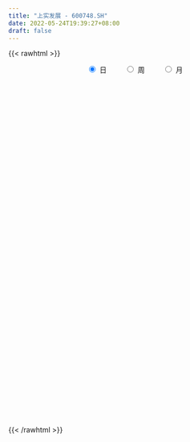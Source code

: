 ```yaml
---
title: "上实发展 - 600748.SH"
date: 2022-05-24T19:39:27+08:00
draft: false
---
```

{{< rawhtml >}}
    <div style="text-align: center">
        <label style="padding: 1rem;"><input style="margin-right: .5rem" type="radio" name="period" value="D" checked onclick="period_change(this)">日</label>
        <label style="padding: 1rem;"><input style="margin-right: .5rem" type="radio" name="period" value="W" onclick="period_change(this)">周</label>
        <label style="padding: 1rem;"><input style="margin-right: .5rem" type="radio" name="period" value="M" onclick="period_change(this)">月</label>
    </div>
    <div id="chart" style="height: 700px;"></div> 
    <script type="text/javascript">
        const D_v = [85212.53,80792.9,68790.0,58288.57,62106.62,53013.53,36182.11,82454.72,69028.42,64547.36,47422.62,39752.0,53030.66,47120.06,49696.83,378184.97,266680.42,120838.18,128249.71,103584.57,87194.19,139172.17,80042.89,45086.7,36739.6,48372.34,33405.31,31185.49,34747.34,35797.5,33061.2,37196.6,30745.9,41272.79,48699.55,40033.61,35814.59,32585.29,22461.21,33373.41,27566.96,44461.13,43421.8,28099.26,44031.09,61943.51,41960.8,29539.6,34500.0,30846.05,74351.15,93302.73,41521.46,30107.71,34883.48,60868.66,68061.78,47873.92,45013.15,69376.58,37069.39,98311.18,118645.85,108634.14,95904.25,99107.95,55940.5,114730.8,66905.3,48073.15,54980.89,58151.76,44611.85,76580.08,111834.18,53210.3,66770.0,69593.18,169546.79,126958.17,157197.0,100762.0,123781.14,118174.2,114656.7,154608.64,82957.32,125376.44,98040.7,122274.53,83181.97,77686.93,93161.05,77513.5,85251.62,47254.44,53141.6,47166.83,44811.0,64952.2,50645.0,50308.21,45291.37,40703.26,32522.0,24799.0,32080.01,52582.47,69518.27,82797.81,49717.52,49495.86,51427.42,30541.19,33613.33,51088.31,37837.51,23900.91,31327.59,50853.0,49950.88,45943.8,97605.82,48925.0,74868.09,124092.26,55012.8,63603.2,58113.85,58074.7,51461.01,82859.51,67229.94,60733.5,40286.93,32403.5,47799.74,32036.58,33530.73,52548.49,79710.66,54592.67,78080.89,96891.58,65786.15,51028.0,115621.14,78816.63,107226.42,189954.1,493900.3,355326.11,192554.39,135647.84,82892.33,68148.58,60305.83,102635.0,79318.12,103866.18,116628.07,95332.25,141111.31,140424.88,126630.58,403520.74,298309.37,327639.99,145581.95,133846.62,119230.6,118216.25,132410.4,101093.08,122781.32,70299.5,69829.0,88477.1,90585.6,79091.47,95432.29,54056.09,89696.25,61419.18,51313.75,50010.85,51293.7,92233.13,88720.01,96907.41,73548.56,89649.38,49515.38,52850.93,41285.32,47246.64,143498.0,96043.47,96701.61,95318.65,132961.11,67422.74,73765.83,67548.51,135750.03,101614.1,108066.03,86457.49,149708.0,241221.14,288879.74,319669.77,243238.05,280886.28,258300.99,1002932.1,956465.48,673248.24,1080745.7,844519.88,676881.63,475566.54,430483.12,354102.19,273011.95,329988.25,294508.77,920165.36,755837.84,471076.39,252269.28,285098.36,233590.16,304232.65,249388.72,369220.12,369551.27,262171.91,237720.95,198731.5,225746.4,274541.35,421896.66,380691.39,257413.74,202485.0,230855.13,196203.4,143326.31,172804.74]
const D_histogram = [0.0,0.0018379487,0.0022767524,0.0011977576,0.0004465679,-0.0006798304,-0.0038187537,0.0023947322,0.0037047599,0.0036958441,0.0028586656,0.0003080381,-0.0044088392,-0.0065438856,-0.0069274711,0.0116277506,0.0066629134,-0.0017455429,-0.0014270595,-0.0048674128,-0.0080089276,-0.0156941589,-0.0264076924,-0.0322518564,-0.0346641246,-0.0334945863,-0.0312903084,-0.0260311124,-0.0209114673,-0.0154809773,-0.0101114286,-0.0074954914,-0.0073381621,-0.0050247019,-0.000863376,-0.0012802473,-0.0020848929,-0.0012477064,-0.0018794743,-0.0033945524,-0.002300101,0.002215771,0.0049520644,0.0045738941,0.0047100178,0.0057632697,0.0030280822,0.0023497844,0.0005339271,0.0017877037,-0.0018626227,-0.0120734236,-0.0190815093,-0.0218269985,-0.021094454,-0.0200740345,-0.0175918029,-0.0142833632,-0.0118743049,-0.0069373009,-0.0006588241,0.0074091887,0.0129681392,0.0179098449,0.0176975646,0.0161401873,0.0156991128,0.0121159958,0.0131054919,0.0124120358,0.011309977,0.0093456314,0.0094752013,0.0102506321,0.01200504,0.0104246611,0.0087277184,0.0102176634,0.014241871,0.0170583829,0.0182932323,0.0190684761,0.0207479008,0.0247732516,0.0261724447,0.0264307896,0.0278148186,0.0201958066,0.0149453533,0.0063152275,-0.0020806697,-0.0060558282,-0.0025707299,-0.0047973489,-0.0104763044,-0.0109775966,-0.0126495676,-0.0111097592,-0.0069740908,-0.0020504676,-0.0013536371,-0.0001486389,-0.0012406669,-0.0030741761,-0.0033547792,-0.0045542248,-0.0056181496,-0.0052522017,-0.0008063668,-0.0048835608,-0.0115252538,-0.0187617115,-0.0272252007,-0.0276557513,-0.0267948683,-0.0295758341,-0.0254917751,-0.0217280803,-0.0202274899,-0.0195397537,-0.0168003094,-0.009689326,0.0017254978,0.0069392724,0.0098917488,0.0067823317,0.0057645696,0.0016307938,0.00213871,0.0023335651,0.0035930197,0.0079982392,0.0109351216,0.0134109757,0.0109702751,0.0106563284,0.0142202661,0.0155283118,0.0172329759,0.0158667109,0.0170783418,0.016612424,0.0182724956,0.0141164827,0.0116061645,0.0102324781,0.0128107828,0.0151490549,0.0171797755,0.0227011786,0.0479382382,0.0470862149,0.0362011717,0.0233447881,0.0156171416,0.0082827063,0.00219851,-0.0021499511,-0.002624927,0.0006351578,0.0022348997,0.0058958991,0.0068144414,0.0091412649,0.0109316078,-0.0030493124,-0.0083065559,-0.0192886217,-0.0255811148,-0.0279079305,-0.0262871998,-0.0247699777,-0.0188734757,-0.0168799802,-0.0244187861,-0.0272705756,-0.0314402197,-0.0323165716,-0.0239892128,-0.0128277107,-0.0049129264,0.0037540529,0.0092387164,0.0098674876,0.0086735816,0.0095709577,0.0085193696,0.0133018602,0.0176309547,0.0169415102,0.0143804244,0.0043659444,-0.0015088578,-0.0070302908,-0.0069193597,-0.005820923,0.0028720913,0.0062903418,0.0068471221,0.0030128882,-0.0078466548,-0.0097588333,-0.0097695552,-0.0130328883,-0.0328121841,-0.0382191806,-0.0304182856,-0.0178694297,0.0008673122,0.0199456069,0.0369160512,0.0452098115,0.0500800859,0.056264195,0.0526085454,0.0696606741,0.0788558898,0.0862938475,0.1048073315,0.085657345,0.0698745104,0.0447448895,0.0181631208,-0.0035095268,-0.0120266445,-0.0201205347,-0.0268408236,-0.0061214593,-0.0177770678,-0.0439677451,-0.0656701958,-0.0902921021,-0.1088655853,-0.1179590182,-0.1095159911,-0.0864453791,-0.0711732694,-0.0741910136,-0.0609035969,-0.0462504542,-0.0403385018,-0.0337415664,-0.0135825059,0.0083076282,0.0148000745,0.0163728844,0.0224005148,0.0219188338,0.0192470654,0.0057261338]
const D_fast = [0.0,0.0022974359,0.0033054277,0.0025258723,0.0018863246,0.0005899687,-0.0035036431,0.003308526,0.0055447436,0.0064597888,0.0063372767,0.0038636587,-0.0019554284,-0.0057264462,-0.0078418995,0.0136202599,0.010321151,0.001476309,0.0014380276,-0.003219179,-0.0083629257,-0.0199716968,-0.0372871533,-0.0511942814,-0.0622725807,-0.069476689,-0.0750949882,-0.0763435704,-0.076451792,-0.0748915464,-0.0720498549,-0.0713077905,-0.0729850018,-0.0719277171,-0.0679822352,-0.0687191683,-0.0700450371,-0.0695197771,-0.0706214136,-0.0729851298,-0.0724657037,-0.0673958889,-0.0634215794,-0.0626562762,-0.061342648,-0.0588485787,-0.0608267457,-0.0609175974,-0.062599973,-0.0608992704,-0.0650152524,-0.0782444093,-0.0900228723,-0.0982251111,-0.1027661801,-0.1067642692,-0.1086799883,-0.1089423895,-0.1095019073,-0.1062992286,-0.1001854578,-0.0902651478,-0.0814641625,-0.0720449956,-0.0678328848,-0.0653552152,-0.0618715115,-0.0624256296,-0.0581597605,-0.0557502077,-0.0540247722,-0.05365271,-0.0511543397,-0.0478162509,-0.043060583,-0.0420347967,-0.0415498097,-0.0375054488,-0.0299207736,-0.0228396659,-0.0170315084,-0.0114891456,-0.0046227457,0.005595918,0.0135382223,0.0204042645,0.0287419983,0.0261719379,0.0246578228,0.017606504,0.0086904393,0.0032013238,0.0060437396,0.0026177834,-0.0056802482,-0.0089259396,-0.0137603025,-0.0149979338,-0.0126057882,-0.0081947819,-0.0078363606,-0.0066685222,-0.0080707169,-0.0106727702,-0.011792068,-0.0141300699,-0.0165985321,-0.0175456345,-0.0133013914,-0.0185994756,-0.028122482,-0.0400493676,-0.055319157,-0.0626636454,-0.0685014794,-0.0786764038,-0.0809652886,-0.0826336139,-0.0861898959,-0.0903870981,-0.0918477312,-0.0871590793,-0.075312881,-0.0683642883,-0.0629388747,-0.0643527089,-0.0639293287,-0.0676554059,-0.0666128123,-0.0658345659,-0.0636768564,-0.057272077,-0.0516014143,-0.0457728163,-0.0454709481,-0.0431208127,-0.0360018084,-0.0308116848,-0.0247987767,-0.022198364,-0.0167171477,-0.0130299594,-0.006801764,-0.0074286562,-0.0070374333,-0.0058530001,-0.0000719998,0.0060535361,0.0123792005,0.0235758983,0.0607975174,0.0717170478,0.0698822976,0.062862111,0.0590387498,0.0537749911,0.0482404224,0.0433544734,0.0422232659,0.0456421401,0.0478006069,0.0529355811,0.0555577338,0.0601698735,0.0646931184,0.0499498701,0.0426159876,0.0268117664,0.0141239946,0.0048201963,-0.0001308731,-0.0048061453,-0.0036280123,-0.0058545119,-0.0194980143,-0.0291674476,-0.0411971467,-0.0501526414,-0.0478225859,-0.0398680114,-0.0331814587,-0.0235759663,-0.0157816236,-0.0126859805,-0.0117114911,-0.0084213755,-0.0073431212,0.0007648344,0.0095016676,0.0130476006,0.014081621,0.005158627,-0.0010933896,-0.0083723954,-0.0099913042,-0.0103480983,-0.0009370611,0.0040537749,0.0063223356,0.0032413238,-0.0095798829,-0.0139317698,-0.0163848804,-0.0229064356,-0.0508887773,-0.065850569,-0.0656542454,-0.057572747,-0.038619177,-0.0145544805,0.0116449766,0.0312411897,0.0486314856,0.0688816434,0.0783781302,0.1128454274,0.1417546155,0.1707660351,0.2154813521,0.2177457018,0.2194314948,0.2054880963,0.1834471077,0.1608970784,0.1493732996,0.1362492757,0.1228187809,0.1420077804,0.125907905,0.0887252914,0.0506052917,0.0034103599,-0.0423795196,-0.080962707,-0.0998986777,-0.0984394105,-0.1009606182,-0.1225261157,-0.1244645982,-0.1213740692,-0.1255467422,-0.1273851983,-0.1106217643,-0.0866547232,-0.0764622583,-0.0707962273,-0.0591684682,-0.0541704408,-0.0520304427,-0.064119841]
const D_slow = [0.0,0.0004594872,0.0010286753,0.0013281147,0.0014397567,0.0012697991,0.0003151106,0.0009137937,0.0018399837,0.0027639447,0.0034786111,0.0035556206,0.0024534108,0.0008174394,-0.0009144284,0.0019925093,0.0036582376,0.0032218519,0.002865087,0.0016482338,-0.0003539981,-0.0042775378,-0.0108794609,-0.018942425,-0.0276084562,-0.0359821027,-0.0438046798,-0.0503124579,-0.0555403248,-0.0594105691,-0.0619384263,-0.0638122991,-0.0656468396,-0.0669030151,-0.0671188591,-0.067438921,-0.0679601442,-0.0682720708,-0.0687419393,-0.0695905774,-0.0701656027,-0.0696116599,-0.0683736438,-0.0672301703,-0.0660526659,-0.0646118484,-0.0638548279,-0.0632673818,-0.0631339,-0.0626869741,-0.0631526298,-0.0661709857,-0.070941363,-0.0763981126,-0.0816717261,-0.0866902347,-0.0910881854,-0.0946590263,-0.0976276025,-0.0993619277,-0.0995266337,-0.0976743365,-0.0944323017,-0.0899548405,-0.0855304494,-0.0814954025,-0.0775706243,-0.0745416254,-0.0712652524,-0.0681622435,-0.0653347492,-0.0629983414,-0.060629541,-0.058066883,-0.055065623,-0.0524594577,-0.0502775281,-0.0477231123,-0.0441626445,-0.0398980488,-0.0353247407,-0.0305576217,-0.0253706465,-0.0191773336,-0.0126342224,-0.006026525,0.0009271796,0.0059761313,0.0097124696,0.0112912765,0.010771109,0.009257152,0.0086144695,0.0074151323,0.0047960562,0.002051657,-0.0011107349,-0.0038881747,-0.0056316974,-0.0061443143,-0.0064827235,-0.0065198833,-0.00683005,-0.007598594,-0.0084372888,-0.0095758451,-0.0109803825,-0.0122934329,-0.0124950246,-0.0137159148,-0.0165972282,-0.0212876561,-0.0280939563,-0.0350078941,-0.0417066112,-0.0491005697,-0.0554735135,-0.0609055335,-0.065962406,-0.0708473444,-0.0750474218,-0.0774697533,-0.0770383788,-0.0753035607,-0.0728306235,-0.0711350406,-0.0696938982,-0.0692861998,-0.0687515223,-0.068168131,-0.0672698761,-0.0652703163,-0.0625365359,-0.059183792,-0.0564412232,-0.0537771411,-0.0502220746,-0.0463399966,-0.0420317526,-0.0380650749,-0.0337954895,-0.0296423835,-0.0250742596,-0.0215451389,-0.0186435978,-0.0160854783,-0.0128827826,-0.0090955188,-0.004800575,0.0008747197,0.0128592792,0.0246308329,0.0336811259,0.0395173229,0.0434216083,0.0454922848,0.0460419124,0.0455044246,0.0448481928,0.0450069823,0.0455657072,0.047039682,0.0487432924,0.0510286086,0.0537615105,0.0529991825,0.0509225435,0.0461003881,0.0397051094,0.0327281267,0.0261563268,0.0199638324,0.0152454634,0.0110254684,0.0049207719,-0.001896872,-0.009756927,-0.0178360699,-0.0238333731,-0.0270403007,-0.0282685323,-0.0273300191,-0.02502034,-0.0225534681,-0.0203850727,-0.0179923333,-0.0158624909,-0.0125370258,-0.0081292871,-0.0038939096,-0.0002988035,0.0007926826,0.0004154682,-0.0013421045,-0.0030719445,-0.0045271752,-0.0038091524,-0.0022365669,-0.0005247864,0.0002284356,-0.0017332281,-0.0041729364,-0.0066153252,-0.0098735473,-0.0180765933,-0.0276313884,-0.0352359598,-0.0397033173,-0.0394864892,-0.0345000875,-0.0252710747,-0.0139686218,-0.0014486003,0.0126174484,0.0257695848,0.0431847533,0.0628987258,0.0844721876,0.1106740205,0.1320883568,0.1495569844,0.1607432068,0.165283987,0.1644066052,0.1613999441,0.1563698104,0.1496596045,0.1481292397,0.1436849728,0.1326930365,0.1162754876,0.093702462,0.0664860657,0.0369963112,0.0096173134,-0.0119940314,-0.0297873488,-0.0483351022,-0.0635610014,-0.0751236149,-0.0852082404,-0.093643632,-0.0970392584,-0.0949623514,-0.0912623328,-0.0871691117,-0.081568983,-0.0760892745,-0.0712775082,-0.0698459747]
const D_data = [['2021-05-13', 4.7057, 4.7154, 4.6769, 4.7346],['2021-05-14', 4.7346, 4.7442, 4.7057, 4.7731],['2021-05-17', 4.7442, 4.7346, 4.6865, 4.7635],['2021-05-18', 4.7346, 4.7154, 4.6865, 4.7539],['2021-05-19', 4.725, 4.7154, 4.6865, 4.7635],['2021-05-20', 4.725, 4.7057, 4.648, 4.7346],['2021-05-21', 4.6865, 4.6672, 4.648, 4.7154],['2021-05-24', 4.6672, 4.7923, 4.6672, 4.7923],['2021-05-25', 4.7827, 4.7539, 4.7057, 4.7923],['2021-05-26', 4.7923, 4.7442, 4.725, 4.7923],['2021-05-27', 4.7346, 4.7346, 4.7154, 4.7539],['2021-05-28', 4.7442, 4.7057, 4.6865, 4.7539],['2021-05-31', 4.7057, 4.6576, 4.648, 4.7154],['2021-06-01', 4.6576, 4.6672, 4.648, 4.6961],['2021-06-02', 4.6672, 4.6769, 4.6384, 4.7057],['2021-06-03', 4.6576, 4.9656, 4.6576, 5.081],['2021-06-04', 4.8116, 4.7154, 4.6865, 4.8597],['2021-06-07', 4.725, 4.6384, 4.6191, 4.7442],['2021-06-08', 4.6672, 4.725, 4.6384, 4.7827],['2021-06-09', 4.6961, 4.6672, 4.6384, 4.7057],['2021-06-10', 4.6672, 4.648, 4.6191, 4.6672],['2021-06-11', 4.648, 4.5518, 4.5325, 4.648],['2021-06-15', 4.571, 4.4459, 4.4363, 4.571],['2021-06-16', 4.4555, 4.4363, 4.4074, 4.4844],['2021-06-17', 4.4363, 4.4267, 4.4074, 4.4555],['2021-06-18', 4.4267, 4.4363, 4.3689, 4.4459],['2021-06-21', 4.4363, 4.4267, 4.4074, 4.4459],['2021-06-22', 4.417, 4.4555, 4.417, 4.4555],['2021-06-23', 4.4555, 4.4555, 4.4267, 4.4844],['2021-06-24', 4.4555, 4.4652, 4.4267, 4.4844],['2021-06-25', 4.4652, 4.4748, 4.4459, 4.494],['2021-06-28', 4.4844, 4.4459, 4.4363, 4.494],['2021-06-29', 4.4459, 4.4074, 4.3882, 4.4459],['2021-06-30', 4.4074, 4.4267, 4.3593, 4.4267],['2021-07-01', 4.4363, 4.4555, 4.3882, 4.5037],['2021-07-02', 4.4459, 4.3978, 4.3689, 4.4652],['2021-07-05', 4.3786, 4.3786, 4.3304, 4.3786],['2021-07-06', 4.3786, 4.3882, 4.3497, 4.3978],['2021-07-07', 4.3689, 4.3593, 4.3497, 4.3786],['2021-07-08', 4.3786, 4.3304, 4.3208, 4.3786],['2021-07-09', 4.3304, 4.3497, 4.3112, 4.3786],['2021-07-12', 4.3786, 4.3978, 4.3689, 4.417],['2021-07-13', 4.3786, 4.3882, 4.3689, 4.4267],['2021-07-14', 4.3786, 4.3497, 4.3401, 4.3882],['2021-07-15', 4.3497, 4.3497, 4.2823, 4.3978],['2021-07-16', 4.3882, 4.3593, 4.3593, 4.4652],['2021-07-19', 4.3304, 4.3016, 4.2919, 4.3593],['2021-07-20', 4.2823, 4.3112, 4.2727, 4.3304],['2021-07-21', 4.3112, 4.2823, 4.2631, 4.3304],['2021-07-22', 4.2823, 4.3112, 4.2727, 4.3304],['2021-07-23', 4.3208, 4.2342, 4.2342, 4.3304],['2021-07-26', 4.2342, 4.0995, 4.0802, 4.2342],['2021-07-27', 4.0995, 4.0706, 4.0514, 4.1476],['2021-07-28', 4.0514, 4.0706, 4.0129, 4.1091],['2021-07-29', 4.0706, 4.0802, 4.0225, 4.0802],['2021-07-30', 4.1, 4.06, 4.03, 4.12],['2021-08-02', 4.03, 4.06, 4.0, 4.09],['2021-08-03', 4.06, 4.06, 4.04, 4.09],['2021-08-04', 4.07, 4.04, 4.01, 4.08],['2021-08-05', 4.03, 4.07, 4.03, 4.17],['2021-08-06', 4.05, 4.1, 4.03, 4.11],['2021-08-09', 4.1, 4.15, 4.09, 4.19],['2021-08-10', 4.13, 4.15, 4.08, 4.18],['2021-08-11', 4.15, 4.17, 4.13, 4.25],['2021-08-12', 4.18, 4.12, 4.1, 4.19],['2021-08-13', 4.1, 4.1, 4.08, 4.17],['2021-08-16', 4.1, 4.11, 4.09, 4.13],['2021-08-17', 4.13, 4.06, 4.04, 4.16],['2021-08-18', 4.06, 4.11, 4.05, 4.12],['2021-08-19', 4.12, 4.09, 4.07, 4.12],['2021-08-20', 4.09, 4.08, 4.04, 4.09],['2021-08-23', 4.08, 4.06, 4.05, 4.1],['2021-08-24', 4.07, 4.08, 4.06, 4.09],['2021-08-25', 4.08, 4.09, 4.06, 4.1],['2021-08-26', 4.09, 4.11, 4.07, 4.15],['2021-08-27', 4.1, 4.07, 4.07, 4.12],['2021-08-30', 4.07, 4.06, 4.05, 4.1],['2021-08-31', 4.05, 4.1, 4.05, 4.11],['2021-09-01', 4.1, 4.15, 4.09, 4.17],['2021-09-02', 4.15, 4.16, 4.13, 4.18],['2021-09-03', 4.17, 4.16, 4.15, 4.2],['2021-09-06', 4.16, 4.17, 4.16, 4.22],['2021-09-07', 4.18, 4.2, 4.16, 4.23],['2021-09-08', 4.21, 4.26, 4.2, 4.27],['2021-09-09', 4.27, 4.26, 4.23, 4.29],['2021-09-10', 4.27, 4.27, 4.24, 4.33],['2021-09-13', 4.27, 4.31, 4.25, 4.32],['2021-09-14', 4.33, 4.2, 4.19, 4.34],['2021-09-15', 4.2, 4.21, 4.17, 4.22],['2021-09-16', 4.2, 4.14, 4.13, 4.28],['2021-09-17', 4.16, 4.1, 4.07, 4.16],['2021-09-22', 4.06, 4.12, 4.03, 4.14],['2021-09-23', 4.14, 4.21, 4.13, 4.24],['2021-09-24', 4.22, 4.14, 4.14, 4.25],['2021-09-27', 4.14, 4.07, 4.05, 4.19],['2021-09-28', 4.08, 4.11, 4.07, 4.13],['2021-09-29', 4.09, 4.08, 4.07, 4.13],['2021-09-30', 4.09, 4.11, 4.08, 4.15],['2021-10-08', 4.12, 4.15, 4.12, 4.16],['2021-10-11', 4.16, 4.18, 4.15, 4.22],['2021-10-12', 4.17, 4.14, 4.1, 4.2],['2021-10-13', 4.13, 4.15, 4.13, 4.19],['2021-10-14', 4.15, 4.12, 4.11, 4.18],['2021-10-15', 4.12, 4.1, 4.08, 4.13],['2021-10-18', 4.11, 4.11, 4.07, 4.11],['2021-10-19', 4.11, 4.09, 4.08, 4.11],['2021-10-20', 4.09, 4.08, 4.07, 4.1],['2021-10-21', 4.09, 4.09, 4.07, 4.14],['2021-10-22', 4.11, 4.15, 4.1, 4.17],['2021-10-25', 4.1, 4.04, 3.92, 4.12],['2021-10-26', 4.04, 3.97, 3.96, 4.05],['2021-10-27', 3.97, 3.91, 3.9, 3.98],['2021-10-28', 3.91, 3.83, 3.82, 3.93],['2021-10-29', 3.83, 3.88, 3.82, 3.89],['2021-11-01', 3.88, 3.87, 3.84, 3.91],['2021-11-02', 3.86, 3.79, 3.77, 3.88],['2021-11-03', 3.8, 3.85, 3.78, 3.86],['2021-11-04', 3.86, 3.84, 3.81, 3.86],['2021-11-05', 3.83, 3.8, 3.79, 3.84],['2021-11-08', 3.81, 3.77, 3.76, 3.82],['2021-11-09', 3.78, 3.78, 3.77, 3.85],['2021-11-10', 3.8, 3.84, 3.75, 3.85],['2021-11-11', 3.87, 3.93, 3.84, 3.95],['2021-11-12', 3.91, 3.89, 3.85, 3.92],['2021-11-15', 3.9, 3.88, 3.83, 3.93],['2021-11-16', 3.88, 3.8, 3.77, 3.9],['2021-11-17', 3.8, 3.81, 3.78, 3.82],['2021-11-18', 3.81, 3.75, 3.75, 3.81],['2021-11-19', 3.75, 3.79, 3.73, 3.81],['2021-11-22', 3.79, 3.78, 3.76, 3.82],['2021-11-23', 3.78, 3.79, 3.77, 3.82],['2021-11-24', 3.8, 3.84, 3.79, 3.87],['2021-11-25', 3.87, 3.84, 3.82, 3.87],['2021-11-26', 3.83, 3.85, 3.81, 3.88],['2021-11-29', 3.81, 3.79, 3.78, 3.82],['2021-11-30', 3.79, 3.81, 3.79, 3.84],['2021-12-01', 3.81, 3.87, 3.8, 3.88],['2021-12-02', 3.87, 3.86, 3.84, 3.88],['2021-12-03', 3.89, 3.88, 3.83, 3.9],['2021-12-06', 3.9, 3.85, 3.83, 3.92],['2021-12-07', 3.86, 3.89, 3.84, 3.97],['2021-12-08', 3.88, 3.88, 3.86, 3.91],['2021-12-09', 3.89, 3.92, 3.88, 3.93],['2021-12-10', 3.9, 3.85, 3.85, 3.91],['2021-12-13', 3.88, 3.86, 3.84, 3.88],['2021-12-14', 3.87, 3.87, 3.84, 3.89],['2021-12-15', 3.87, 3.93, 3.85, 3.95],['2021-12-16', 3.93, 3.95, 3.87, 3.95],['2021-12-17', 3.95, 3.97, 3.92, 4.01],['2021-12-20', 3.96, 4.05, 3.95, 4.1],['2021-12-21', 4.05, 4.41, 4.02, 4.45],['2021-12-22', 4.35, 4.19, 4.16, 4.4],['2021-12-23', 4.14, 4.07, 4.05, 4.2],['2021-12-24', 4.06, 4.01, 3.98, 4.08],['2021-12-27', 4.01, 4.04, 3.99, 4.09],['2021-12-28', 4.05, 4.02, 3.97, 4.05],['2021-12-29', 4.04, 4.01, 3.99, 4.04],['2021-12-30', 4.01, 4.01, 3.98, 4.02],['2021-12-31', 4.01, 4.05, 4.0, 4.05],['2022-01-04', 4.03, 4.11, 4.02, 4.13],['2022-01-05', 4.12, 4.11, 4.05, 4.17],['2022-01-06', 4.1, 4.16, 4.09, 4.19],['2022-01-07', 4.16, 4.15, 4.14, 4.24],['2022-01-10', 4.15, 4.19, 4.12, 4.23],['2022-01-11', 4.19, 4.21, 4.18, 4.28],['2022-01-12', 4.0, 3.99, 3.87, 4.02],['2022-01-13', 3.96, 4.05, 3.95, 4.18],['2022-01-14', 4.05, 3.93, 3.91, 4.1],['2022-01-17', 3.87, 3.93, 3.84, 3.97],['2022-01-18', 3.96, 3.94, 3.9, 3.97],['2022-01-19', 3.92, 3.97, 3.91, 4.03],['2022-01-20', 3.98, 3.96, 3.95, 4.09],['2022-01-21', 3.93, 4.02, 3.93, 4.05],['2022-01-24', 4.03, 3.98, 3.93, 4.03],['2022-01-25', 3.96, 3.83, 3.82, 4.01],['2022-01-26', 3.85, 3.84, 3.8, 3.88],['2022-01-27', 3.84, 3.78, 3.78, 3.86],['2022-01-28', 3.8, 3.78, 3.74, 3.81],['2022-02-07', 3.8, 3.89, 3.79, 3.9],['2022-02-08', 3.87, 3.96, 3.86, 3.97],['2022-02-09', 3.98, 3.96, 3.96, 4.05],['2022-02-10', 3.99, 4.01, 3.95, 4.02],['2022-02-11', 4.01, 4.01, 4.0, 4.1],['2022-02-14', 3.98, 3.97, 3.93, 4.02],['2022-02-15', 3.98, 3.95, 3.92, 4.0],['2022-02-16', 3.94, 3.98, 3.94, 4.01],['2022-02-17', 3.98, 3.96, 3.92, 4.0],['2022-02-18', 3.97, 4.05, 3.92, 4.06],['2022-02-21', 4.07, 4.08, 3.99, 4.09],['2022-02-22', 4.06, 4.04, 4.01, 4.11],['2022-02-23', 4.04, 4.02, 4.0, 4.07],['2022-02-24', 4.01, 3.9, 3.87, 4.02],['2022-02-25', 3.92, 3.91, 3.9, 3.97],['2022-02-28', 3.89, 3.88, 3.85, 3.91],['2022-03-01', 3.89, 3.93, 3.87, 3.94],['2022-03-02', 3.92, 3.94, 3.9, 3.96],['2022-03-03', 4.03, 4.06, 3.99, 4.08],['2022-03-04', 4.03, 4.03, 3.98, 4.08],['2022-03-07', 4.05, 4.01, 4.0, 4.07],['2022-03-08', 4.0, 3.95, 3.94, 4.05],['2022-03-09', 3.95, 3.82, 3.69, 3.98],['2022-03-10', 3.88, 3.89, 3.82, 3.92],['2022-03-11', 3.87, 3.9, 3.76, 3.91],['2022-03-14', 3.88, 3.84, 3.84, 3.93],['2022-03-15', 3.81, 3.55, 3.54, 3.83],['2022-03-16', 3.64, 3.63, 3.47, 3.67],['2022-03-17', 3.74, 3.77, 3.68, 3.81],['2022-03-18', 3.73, 3.86, 3.72, 3.86],['2022-03-21', 3.87, 4.01, 3.86, 4.01],['2022-03-22', 3.98, 4.12, 3.96, 4.16],['2022-03-23', 4.09, 4.21, 4.08, 4.23],['2022-03-24', 4.18, 4.2, 4.15, 4.39],['2022-03-25', 4.19, 4.23, 4.12, 4.33],['2022-03-28', 4.21, 4.32, 4.16, 4.36],['2022-03-29', 4.27, 4.25, 4.19, 4.31],['2022-03-30', 4.25, 4.6, 4.23, 4.68],['2022-03-31', 4.64, 4.64, 4.51, 4.79],['2022-04-01', 4.53, 4.74, 4.53, 4.86],['2022-04-06', 4.85, 5.04, 4.71, 5.21],['2022-04-07', 4.8, 4.66, 4.6, 4.87],['2022-04-08', 4.65, 4.69, 4.5, 4.79],['2022-04-11', 4.46, 4.53, 4.3, 4.65],['2022-04-12', 4.56, 4.42, 4.38, 4.64],['2022-04-13', 4.33, 4.38, 4.23, 4.49],['2022-04-14', 4.44, 4.48, 4.38, 4.56],['2022-04-15', 4.42, 4.45, 4.38, 4.61],['2022-04-18', 4.32, 4.43, 4.3, 4.65],['2022-04-19', 4.38, 4.82, 4.33, 4.87],['2022-04-20', 4.67, 4.45, 4.35, 4.77],['2022-04-21', 4.32, 4.16, 4.11, 4.41],['2022-04-22', 4.09, 4.06, 4.02, 4.2],['2022-04-25', 4.01, 3.85, 3.82, 4.22],['2022-04-26', 3.95, 3.74, 3.72, 3.97],['2022-04-27', 3.69, 3.7, 3.53, 3.75],['2022-04-28', 3.71, 3.83, 3.66, 3.9],['2022-04-29', 3.83, 4.02, 3.75, 4.14],['2022-05-05', 3.96, 3.96, 3.88, 4.07],['2022-05-06', 3.88, 3.7, 3.66, 3.88],['2022-05-09', 3.72, 3.87, 3.67, 3.89],['2022-05-10', 3.82, 3.91, 3.76, 3.94],['2022-05-11', 3.88, 3.81, 3.81, 3.98],['2022-05-12', 3.81, 3.81, 3.72, 3.92],['2022-05-13', 3.8, 4.02, 3.77, 4.03],['2022-05-16', 4.12, 4.14, 4.02, 4.2],['2022-05-17', 4.13, 4.02, 3.95, 4.15],['2022-05-18', 3.98, 3.98, 3.94, 4.06],['2022-05-19', 3.93, 4.06, 3.9, 4.09],['2022-05-20', 4.06, 4.0, 3.98, 4.1],['2022-05-23', 3.99, 3.97, 3.93, 4.02],['2022-05-24', 3.99, 3.79, 3.79, 4.0]]
const W_v = [548891.1799999999,512116.84,304822.68,332252.73,228129.26,204651.5,230487.41,361402.37,346816.53,544452.5,619164.98,262322.76,185367.57,239383.62,220184.1,221189.18,192454.96,243242.16,166579.31,104162.71,124681.13,100246.42,132719.43,304480.85,359016.66,490701.13,877195.6,345150.34,426178.3,247576.63,73060.19,43732.91,146002.25,225451.52,244049.74,166197.15,150366.19,148468.75,153554.64,188004.17,171609.62,168404.86,174064.61,157926.58,174516.19,195550.82,173687.99,164797.61,181832.79,168864.53,143996.28,117370.27,157980.02,199456.94,241937.87,156019.15,138649.63,122234.22,133603.54,220976.28,117177.81,129076.78,148978.76,232468.66,151355.03,184636.08,248805.16,252755.36,349631.65,402043.7499999999,199967.47,586401.17,843751.5399999999,712707.0599999999,390520.13,256549.53,491360.55,218034.72,723162.53,804013.5700000001,593942.4099999999,598106.28,1649052.8799999999,2138265.1499999999,2164969.4399999999,1239467.0,1174086.99,1292088.53,1530865.3999999999,976035.27,2381775.9900000002,872442.54,1509083.0900000001,1640162.1100000001,1001625.98,837001.9399999999,1106495.04,776513.4199999999,767526.8100000001,685674.1299999999,1236184.6299999999,537029.13,621900.38,602051.24,415235.84,1066459.3999999999,734597.6900000001,653931.0800000001,528750.51,701263.6300000001,657956.12,747268.1399999999,585693.14,84162.83,371207.3200000001,1239125.4099999999,711576.54,1716947.9100000001,1142104.01,542192.62,292130.59,272973.74,317036.62,319587.38,531010.4600000001,371982.14,339315.0,549436.5600000001,485672.15,462789.35,719335.7,659031.4199999999,755768.04,1427907.1799999999,1688058.6700000002,1729791.8899999997,3170550.8199999994,1302058.45,645466.41,1409226.8999999999,911405.8300000001,884097.6,564463.1799999999,355320.91,435284.15,571122.9300000001,482047.71,708496.51,415868.09,438916.35,249801.73,1608024.4500000002,1871104.3500000001,1286626.24,947340.2000000001,567249.08,635116.26,626647.66,750228.29,1614750.22,1103310.6499999999,2566329.5600000001,1394815.6300000001,1115994.9199999999,387359.89,105836.27,531205.09,462475.2,443580.77,479643.15,540576.09,465904.68,387900.0,471119.09,282384.14,240875.9,285144.25,169427.09,602268.4500000001,329082.56,445275.6,273784.54,267226.39,118163.56,112743.02,530772.2,283832.83,326964.3100000001,281618.47,227927.84,289190.79,217337.91,208399.02,235943.14,405908.03,94774.94,425893.2,278380.83,303205.12,794712.9399999999,579038.8200000001,210241.53,168196.84,197948.45,151801.46,221956.79,211197.6,260684.04,267394.82,520603.37,340630.64,344388.17,590065.1399999999,611982.6800000001,511830.96,248361.48,232814.49,44811.0,251900.04,211501.75,263979.8,177767.65,293278.5,375690.2,320358.66,186057.48,361824.29,418478.34,1367382.74,393299.86,456937.81,1296525.5600000001,649285.8200000001,452480.0,408861.7,306270.61,398340.74,380924.36,466169.94,499436.16,1242716.7,3171833.0899999999,2602147.21,1863152.0499999998,2693857.6399999997,1441530.0100000002,631723.1799999999,1358636.8599999999,1267648.6599999999,316131.05]
const W_histogram = [0.0,-0.0118956125,-0.0210812507,-0.0316061621,-0.0459205231,-0.0427118021,-0.038112406,-0.0274413016,-0.0158418197,0.0040957991,0.010955188,0.0008982593,-0.0019736581,-0.0019803768,-0.0091080881,-0.0268460045,-0.0395345496,-0.0732876001,-0.0915419185,-0.0929621798,-0.0918794349,-0.08906882,-0.0892868343,-0.0525274626,-0.0116421807,0.0100820892,0.0251761172,0.0346722986,0.0198528279,-0.0136365216,-0.0243218257,-0.0224788192,-0.0163960973,0.0021712176,0.0020072359,-0.0116800328,-0.0009734936,0.0107810691,0.0243386414,0.019223313,0.0198784268,0.0127685848,0.0076767367,0.0052925449,-0.0024164349,-0.0148465399,-0.0277634152,-0.0259625932,-0.042937132,-0.0510616941,-0.0745078054,-0.0764128517,-0.0764060534,-0.0570816324,-0.0445734708,-0.0254683533,-0.0230127776,-0.0070162092,0.0028093464,0.0130637894,0.0200075271,0.038902131,0.0461669006,0.0179913032,-0.0057025928,0.0053383945,0.0171124004,0.0262837065,0.0687592494,0.0714029252,0.0668143028,0.1119046363,0.1452195411,0.1516414424,0.13751925,0.1229705399,0.1050311916,0.0760439761,0.0962020564,0.103193455,0.111554123,0.1284980379,0.1995524595,0.2618542547,0.3863788015,0.409581897,0.4020115403,0.4582283226,0.4722512565,0.4574165559,0.5084242077,0.3791666668,0.2835584223,0.1466532836,0.0388187296,-0.0019366522,-0.1662902499,-0.2884582895,-0.3284178921,-0.3458844831,-0.3018363292,-0.2731771585,-0.2472255755,-0.2146931322,-0.2420294442,-0.3350722933,-0.3876315865,-0.3864357271,-0.3790896731,-0.3474987552,-0.3039879624,-0.2757113453,-0.2868039572,-0.2851271193,-0.253167527,-0.1816021127,-0.1126860462,-0.0729222399,-0.0889526601,-0.1027005958,-0.1074324943,-0.0969646744,-0.0893656242,-0.0704852615,-0.0357074678,-0.0198616132,0.0050562043,0.0228743609,0.0243946287,0.0053089017,-0.0438025477,-0.0469135591,-0.0323840297,-0.0213659451,0.0327817182,0.0923439826,0.0868029744,0.06709089,0.0430019191,0.066812209,0.0619233486,0.0403677169,0.0371579536,0.0352750971,0.0276051865,0.0269027126,0.0329614907,0.0404466639,0.0404981119,0.0496755864,0.0476797271,0.0845423481,0.1207059365,0.1186566419,0.1030869696,0.0938427939,0.0839264469,0.0819009316,0.0853533983,0.0998474262,0.0957112985,0.1155134656,0.1287498612,0.0963594213,0.0577240604,0.0385620577,0.0177866934,-0.0115539765,-0.0502190215,-0.0631160623,-0.0737777774,-0.0651188958,-0.0544772706,-0.0448709176,-0.0510566444,-0.0556403053,-0.0600844047,-0.0628394372,-0.0759203989,-0.0761905297,-0.0713128954,-0.074355118,-0.0789627752,-0.0761465136,-0.0539092829,-0.0322144581,-0.0137677884,0.002939056,0.014603283,0.0218431219,0.0357148328,0.0351168015,0.0401426079,0.0409738143,0.036575604,0.0358051855,0.0464762648,0.0470734999,0.0485889866,0.0486518785,0.0366305265,0.0206513251,0.0128099281,0.0030800716,-0.0054860691,-0.009178981,-0.0181991775,-0.033177527,-0.0373597795,-0.037023563,-0.0350648519,-0.0314737749,-0.0205943113,-0.0043936558,-0.0035659772,0.000992666,0.0031813349,0.0082298018,0.0090437385,0.0135220398,-0.0003901381,-0.0129735673,-0.0131859463,-0.01772856,-0.0144959165,-0.0084408437,-0.0047439653,0.0068645082,0.017702222,0.0274483609,0.0397659125,0.0325371824,0.0331454805,0.0174986137,0.0224379783,0.0278449674,0.0217109673,0.0252079622,0.0185462899,0.0115678966,0.0308956843,0.0745625374,0.0952877218,0.0882045281,0.054289209,0.0275463767,-0.0112307058,-0.0146489627,-0.0173904197,-0.0316496798]
const W_fast = [0.0,-0.0148695157,-0.0293254665,-0.0477519184,-0.0735464101,-0.0810156397,-0.0859443451,-0.0821335661,-0.0744945392,-0.0535329706,-0.0439347847,-0.0537671486,-0.0571324805,-0.0576342934,-0.0670390267,-0.0914884442,-0.1140606267,-0.1661355773,-0.2072753753,-0.2319361815,-0.2538232954,-0.2732798855,-0.2958196084,-0.2721921023,-0.2342173656,-0.2099725734,-0.188584516,-0.1704202601,-0.1802765238,-0.2171750036,-0.2339407642,-0.2377174624,-0.2357337649,-0.2166236456,-0.2162858183,-0.2328930952,-0.2224299294,-0.2079800994,-0.1883378668,-0.1886473669,-0.1830226464,-0.1869403423,-0.1901130061,-0.1911740617,-0.1994871502,-0.2156288902,-0.2354866193,-0.2401764456,-0.2678852674,-0.288775253,-0.3308483157,-0.3518565749,-0.37095129,-0.3658972771,-0.3645324832,-0.351794454,-0.3550920727,-0.3408495566,-0.3303216644,-0.3168012741,-0.3048556546,-0.2762355179,-0.2574290231,-0.2811067948,-0.306226339,-0.293850753,-0.2777986471,-0.2620564143,-0.2023910591,-0.181896652,-0.1697816987,-0.0967152061,-0.027095416,0.0172368459,0.037494466,0.0536883909,0.0620068404,0.052030619,0.0962392133,0.1290289757,0.1652781745,0.2143465988,0.3352891353,0.4630544942,0.6841737414,0.8097723111,0.9027048394,1.0734787025,1.2055644504,1.3050838889,1.4831975926,1.4487317184,1.4240130794,1.3237712616,1.22564139,1.1844018452,0.978475685,0.7841930731,0.6621289974,0.5581912857,0.5267803573,0.4871452384,0.4512904274,0.4301495877,0.3423059146,0.1654949922,0.0160278024,-0.07938527,-0.1668116342,-0.2220954052,-0.2545816029,-0.2952328222,-0.3780264233,-0.4476313653,-0.4789636547,-0.4527987685,-0.4120542137,-0.3905209674,-0.4287895526,-0.4682126372,-0.4998026593,-0.513576008,-0.5283183638,-0.5270593165,-0.5012083898,-0.4903279385,-0.4641460699,-0.4406093231,-0.4329903981,-0.4507488996,-0.510810986,-0.5256503872,-0.5192168652,-0.5135402669,-0.451197174,-0.368548914,-0.3523891786,-0.3553285405,-0.3686670316,-0.3281536895,-0.3175617127,-0.3290254151,-0.3229456901,-0.3160097722,-0.3167783862,-0.310755182,-0.2964560313,-0.278859192,-0.2686832161,-0.247086845,-0.2371627725,-0.1791645645,-0.112824492,-0.0852096261,-0.075007556,-0.0607910332,-0.0497257685,-0.0312760509,-0.0064852346,0.0329706498,0.0527623467,0.1014428803,0.1468667412,0.1385661566,0.1143618107,0.1048403225,0.0885116315,0.0562824676,0.0050626671,-0.0236133893,-0.0527195487,-0.060340391,-0.0633180835,-0.0649294598,-0.0838793477,-0.102373085,-0.1218382856,-0.1403031774,-0.1723642388,-0.1916820021,-0.2046325916,-0.2262635936,-0.2506119446,-0.2668323114,-0.2580724015,-0.2444311912,-0.2294264687,-0.2119848602,-0.1966698124,-0.1839691931,-0.161168774,-0.152987605,-0.1379261465,-0.1268514866,-0.1221057958,-0.113924918,-0.0916347724,-0.0792691624,-0.0656064291,-0.0533805676,-0.0562442879,-0.067060658,-0.071699573,-0.0806594116,-0.0905970696,-0.0965847267,-0.1101547177,-0.1334274488,-0.1469496462,-0.1558693205,-0.1626768224,-0.1669541891,-0.1612233033,-0.1461210618,-0.1461848775,-0.1413780678,-0.1383940652,-0.1312881478,-0.1282132764,-0.1203544652,-0.1343641776,-0.1501909987,-0.1536998642,-0.162674618,-0.1630659536,-0.1591210918,-0.1566102046,-0.1432856041,-0.1280223347,-0.1114141056,-0.0891550759,-0.0882495104,-0.0793548422,-0.0906270555,-0.0800781964,-0.0677099655,-0.0684162237,-0.0586172383,-0.0606423382,-0.0647287573,-0.0376770485,0.0246304389,0.0691775537,0.0841454921,0.0638024752,0.0439462372,0.0023614782,-0.0047190193,-0.0118080813,-0.0339797614]
const W_slow = [0.0,-0.0029739031,-0.0082442158,-0.0161457563,-0.0276258871,-0.0383038376,-0.0478319391,-0.0546922645,-0.0586527194,-0.0576287697,-0.0548899727,-0.0546654079,-0.0551588224,-0.0556539166,-0.0579309386,-0.0646424397,-0.0745260771,-0.0928479772,-0.1157334568,-0.1389740017,-0.1619438605,-0.1842110655,-0.206532774,-0.2196646397,-0.2225751849,-0.2200546626,-0.2137606333,-0.2050925586,-0.2001293517,-0.2035384821,-0.2096189385,-0.2152386433,-0.2193376676,-0.2187948632,-0.2182930542,-0.2212130624,-0.2214564358,-0.2187611685,-0.2126765082,-0.2078706799,-0.2029010732,-0.199708927,-0.1977897428,-0.1964666066,-0.1970707153,-0.2007823503,-0.2077232041,-0.2142138524,-0.2249481354,-0.2377135589,-0.2563405103,-0.2754437232,-0.2945452366,-0.3088156447,-0.3199590124,-0.3263261007,-0.3320792951,-0.3338333474,-0.3331310108,-0.3298650635,-0.3248631817,-0.3151376489,-0.3035959238,-0.299098098,-0.3005237462,-0.2991891475,-0.2949110475,-0.2883401208,-0.2711503085,-0.2532995772,-0.2365960015,-0.2086198424,-0.1723149571,-0.1344045965,-0.100024784,-0.069282149,-0.0430243511,-0.0240133571,0.000037157,0.0258355207,0.0537240515,0.0858485609,0.1357366758,0.2012002395,0.2977949399,0.4001904141,0.5006932992,0.6152503798,0.733313194,0.8476673329,0.9747733849,1.0695650516,1.1404546571,1.177117978,1.1868226604,1.1863384974,1.1447659349,1.0726513625,0.9905468895,0.9040757687,0.8286166864,0.7603223968,0.6985160029,0.6448427199,0.5843353588,0.5005672855,0.4036593889,0.3070504571,0.2122780388,0.12540335,0.0494063594,-0.0195214769,-0.0912224662,-0.162504246,-0.2257961277,-0.2711966559,-0.2993681674,-0.3175987274,-0.3398368925,-0.3655120414,-0.392370165,-0.4166113336,-0.4389527396,-0.456574055,-0.465500922,-0.4704663253,-0.4692022742,-0.463483684,-0.4573850268,-0.4560578014,-0.4670084383,-0.4787368281,-0.4868328355,-0.4921743218,-0.4839788922,-0.4608928966,-0.439192153,-0.4224194305,-0.4116689507,-0.3949658985,-0.3794850613,-0.3693931321,-0.3601036437,-0.3512848694,-0.3443835728,-0.3376578946,-0.3294175219,-0.319305856,-0.309181328,-0.2967624314,-0.2848424996,-0.2637069126,-0.2335304285,-0.203866268,-0.1780945256,-0.1546338271,-0.1336522154,-0.1131769825,-0.0918386329,-0.0668767764,-0.0429489517,-0.0140705853,0.01811688,0.0422067353,0.0566377504,0.0662782648,0.0707249382,0.067836444,0.0552816887,0.0395026731,0.0210582287,0.0047785048,-0.0088408129,-0.0200585423,-0.0328227034,-0.0467327797,-0.0617538809,-0.0774637402,-0.0964438399,-0.1154914723,-0.1333196962,-0.1519084757,-0.1716491695,-0.1906857979,-0.2041631186,-0.2122167331,-0.2156586802,-0.2149239162,-0.2112730955,-0.205812315,-0.1968836068,-0.1881044064,-0.1780687545,-0.1678253009,-0.1586813999,-0.1497301035,-0.1381110373,-0.1263426623,-0.1141954157,-0.102032446,-0.0928748144,-0.0877119831,-0.0845095011,-0.0837394832,-0.0851110005,-0.0874057457,-0.0919555401,-0.1002499219,-0.1095898667,-0.1188457575,-0.1276119705,-0.1354804142,-0.140628992,-0.141727406,-0.1426189003,-0.1423707338,-0.1415754001,-0.1395179496,-0.137257015,-0.133876505,-0.1339740395,-0.1372174314,-0.1405139179,-0.144946058,-0.1485700371,-0.150680248,-0.1518662393,-0.1501501123,-0.1457245568,-0.1388624666,-0.1289209884,-0.1207866928,-0.1125003227,-0.1081256693,-0.1025161747,-0.0955549329,-0.090127191,-0.0838252005,-0.079188628,-0.0762966539,-0.0685727328,-0.0499320985,-0.026110168,-0.004059036,0.0095132662,0.0163998604,0.013592184,0.0099299433,0.0055823384,-0.0023300816]
const W_data = [['2017-07-14', 6.6832, 6.8324, 6.6366, 6.9349],['2017-07-21', 6.8324, 6.646, 6.2824, 6.8324],['2017-07-28', 6.6926, 6.6087, 6.5621, 6.7858],['2017-08-04', 6.6087, 6.5155, 6.5061, 6.7392],['2017-08-11', 6.5061, 6.3663, 6.357, 6.5714],['2017-08-18', 6.385, 6.5155, 6.3663, 6.5341],['2017-08-25', 6.5061, 6.5155, 6.4223, 6.5714],['2017-09-01', 6.5248, 6.5994, 6.5248, 6.7858],['2017-09-08', 6.5994, 6.646, 6.5341, 6.6832],['2017-09-15', 6.6832, 6.8231, 6.618, 6.879],['2017-09-22', 6.8044, 6.7299, 6.6832, 7.0281],['2017-09-29', 6.6739, 6.5061, 6.4689, 6.6926],['2017-10-13', 6.59, 6.5528, 6.5248, 6.6646],['2017-10-20', 6.5621, 6.5714, 6.3477, 6.618],['2017-10-27', 6.5155, 6.4502, 6.4316, 6.6366],['2017-11-03', 6.4595, 6.2265, 6.1986, 6.4595],['2017-11-10', 6.2545, 6.1706, 6.1333, 6.2731],['2017-11-17', 6.1706, 5.7232, 5.6486, 6.1706],['2017-11-24', 5.7139, 5.6952, 5.602, 5.891],['2017-12-01', 5.7045, 5.7605, 5.6393, 5.8443],['2017-12-08', 5.7698, 5.6952, 5.5461, 5.7791],['2017-12-15', 5.6952, 5.63, 5.602, 5.7232],['2017-12-22', 5.6393, 5.4995, 5.4342, 5.6486],['2017-12-29', 5.5368, 5.9748, 5.5088, 5.9935],['2018-01-05', 5.9282, 6.1799, 5.8816, 6.3011],['2018-01-12', 6.124, 6.0774, 5.9842, 6.3477],['2018-01-19', 6.0401, 6.0774, 5.9842, 6.618],['2018-01-26', 6.0401, 6.0681, 5.9655, 6.2265],['2018-02-02', 6.0494, 5.7418, 5.4995, 6.3943],['2018-02-09', 5.6766, 5.3503, 5.2105, 5.7418],['2018-02-14', 5.3503, 5.4715, 5.3224, 5.5181],['2018-02-23', 5.4995, 5.5554, 5.4529, 5.602],['2018-03-02', 5.5554, 5.5834, 5.5181, 5.63],['2018-03-09', 5.5834, 5.7698, 5.5088, 5.8071],['2018-03-16', 5.8723, 5.5554, 5.5461, 5.8723],['2018-03-23', 5.5461, 5.313, 5.2292, 5.6393],['2018-03-30', 5.2664, 5.574, 5.2385, 5.6206],['2018-04-04', 5.5927, 5.6206, 5.5461, 5.7884],['2018-04-13', 5.602, 5.6952, 5.5554, 5.7605],['2018-04-20', 5.6859, 5.4715, 5.4342, 5.6952],['2018-04-27', 5.4529, 5.5181, 5.3503, 5.6113],['2018-05-04', 5.5461, 5.3876, 5.2012, 5.5461],['2018-05-11', 5.369, 5.3596, 5.3317, 5.4715],['2018-05-18', 5.3783, 5.3503, 5.2571, 5.4063],['2018-05-25', 5.3503, 5.2292, 5.2105, 5.3969],['2018-06-01', 5.2385, 5.08, 5.0521, 5.369],['2018-06-08', 5.0893, 4.9588, 4.9122, 5.2198],['2018-06-15', 4.9682, 5.0614, 4.9402, 5.1732],['2018-06-22', 5.0241, 4.7258, 4.5767, 5.0427],['2018-06-29', 4.7351, 4.6978, 4.5953, 4.7724],['2018-07-06', 4.7072, 4.3343, 4.3064, 4.7165],['2018-07-13', 4.3064, 4.4369, 4.2784, 4.4555],['2018-07-20', 4.4369, 4.3536, 4.2688, 4.4369],['2018-07-27', 4.3724, 4.5515, 4.297, 4.5703],['2018-08-03', 4.5232, 4.4667, 4.3347, 4.674],['2018-08-10', 4.4195, 4.5609, 4.3347, 4.6457],['2018-08-17', 4.4478, 4.3442, 4.3159, 4.5986],['2018-08-24', 4.3442, 4.5044, 4.3159, 4.5326],['2018-08-31', 4.4855, 4.4478, 4.429, 4.5892],['2018-09-07', 4.4478, 4.4667, 4.4101, 4.6834],['2018-09-14', 4.4855, 4.4384, 4.429, 4.5326],['2018-09-21', 4.4384, 4.6363, 4.3913, 4.6363],['2018-09-28', 4.5892, 4.5515, 4.5044, 4.5986],['2018-10-12', 4.5232, 4.0332, 3.9107, 4.5326],['2018-10-19', 4.052, 3.9107, 3.8259, 4.1368],['2018-10-26', 3.9766, 4.2688, 3.939, 4.3913],['2018-11-02', 4.2688, 4.3065, 4.1368, 4.3347],['2018-11-09', 4.3159, 4.3065, 4.2499, 4.5044],['2018-11-16', 4.2688, 4.8624, 4.2688, 4.9284],['2018-11-23', 4.8624, 4.5044, 4.4572, 5.0886],['2018-11-30', 4.5232, 4.429, 4.3065, 4.6363],['2018-12-07', 4.4761, 5.2017, 4.4384, 5.3148],['2018-12-14', 5.164, 5.343, 5.0415, 5.5221],['2018-12-21', 5.3619, 5.2111, 5.0792, 5.5409],['2018-12-28', 5.3053, 5.0321, 4.9567, 5.3525],['2019-01-04', 5.0603, 5.0415, 4.7305, 5.0698],['2019-01-11', 5.0698, 4.9944, 4.7871, 5.1546],['2019-01-18', 4.9849, 4.7965, 4.7682, 5.0038],['2019-01-25', 4.7871, 5.4561, 4.7871, 5.7294],['2019-02-01', 5.3713, 5.4467, 5.2205, 5.7294],['2019-02-15', 5.4373, 5.5975, 5.2959, 5.833],['2019-02-22', 5.6257, 5.8802, 5.6069, 5.9179],['2019-03-01', 5.9744, 6.945, 5.8707, 7.2089],['2019-03-08', 6.8696, 7.4067, 6.8696, 8.3679],['2019-03-15', 7.3125, 8.9899, 7.2465, 9.4233],['2019-03-22', 8.9051, 8.4904, 8.1983, 9.216],['2019-03-29', 8.4527, 8.5375, 7.9062, 8.6695],['2019-04-04', 8.481, 9.8945, 8.4527, 9.9322],['2019-04-12', 9.8003, 10.0264, 9.6401, 10.6295],['2019-04-19', 10.1678, 10.1489, 9.706, 10.4316],['2019-04-26', 10.1866, 11.5907, 10.0736, 12.2315],['2019-04-30', 11.6849, 9.6212, 9.3856, 11.9205],['2019-05-10', 8.9522, 9.8568, 8.5281, 9.9228],['2019-05-17', 9.7155, 9.0464, 8.9333, 10.7332],['2019-05-24', 9.2349, 8.9899, 8.7166, 9.9322],['2019-05-31', 8.9993, 9.6118, 8.7637, 9.706],['2019-06-06', 9.6118, 7.6046, 7.1617, 9.6495],['2019-06-14', 7.6989, 7.3314, 7.2842, 7.8685],['2019-06-21', 7.3879, 7.8214, 7.256, 8.0758],['2019-06-28', 7.8685, 7.8119, 7.6894, 8.1512],['2019-07-05', 7.9156, 8.5187, 7.8025, 8.8768],['2019-07-12', 8.4904, 8.4056, 8.0193, 8.5658],['2019-07-19', 8.4339, 8.415, 8.1135, 8.6789],['2019-07-26', 8.4527, 8.5666, 7.991, 8.6233],['2019-08-02', 8.6044, 7.7345, 7.4697, 8.6044],['2019-08-09', 7.6683, 6.4297, 6.3918, 7.7534],['2019-08-16', 6.4864, 6.3162, 5.9947, 6.5999],['2019-08-23', 6.3729, 6.5904, 6.3446, 6.8457],['2019-08-30', 6.2878, 6.4202, 6.2878, 6.7606],['2019-09-06', 6.4486, 6.562, 6.2973, 6.7984],['2019-09-12', 6.6377, 6.666, 6.5904, 6.8835],['2019-09-20', 6.666, 6.4391, 6.3918, 6.7606],['2019-09-27', 6.4391, 5.7583, 5.73, 6.458],['2019-09-30', 5.8056, 5.6449, 5.6354, 5.8056],['2019-10-11', 5.5976, 5.8718, 5.5976, 5.9096],['2019-10-18', 5.9285, 6.4391, 5.9096, 6.8079],['2019-10-25', 6.4769, 6.6282, 6.4202, 6.8741],['2019-11-01', 6.5904, 6.4391, 5.9853, 7.5454],['2019-11-08', 6.4769, 5.6921, 5.6827, 6.5904],['2019-11-15', 5.6827, 5.5125, 5.3517, 5.7678],['2019-11-22', 5.4747, 5.4368, 5.399, 5.6732],['2019-11-29', 5.4368, 5.503, 5.3896, 5.5976],['2019-12-06', 5.191, 5.3801, 5.1626, 5.5314],['2019-12-13', 5.3896, 5.4652, 5.3612, 5.4841],['2019-12-20', 5.4841, 5.7016, 5.399, 5.8056],['2019-12-27', 5.7016, 5.5125, 5.4274, 5.7205],['2020-01-03', 5.5219, 5.6638, 5.4652, 5.7867],['2020-01-10', 5.6354, 5.6354, 5.5598, 5.7867],['2020-01-17', 5.6354, 5.4368, 5.4179, 5.7394],['2020-01-23', 5.4463, 5.0775, 5.0303, 5.4558],['2020-02-07', 4.5669, 4.4346, 4.1131, 4.5669],['2020-02-14', 4.3968, 4.7655, 4.3968, 4.8128],['2020-02-21', 4.7088, 4.9168, 4.7088, 5.0019],['2020-02-28', 4.8979, 4.8506, 4.6237, 5.4085],['2020-03-06', 4.8695, 5.503, 4.8601, 5.5692],['2020-03-13', 5.4085, 5.8623, 4.9735, 5.8623],['2020-03-20', 6.4486, 5.2005, 4.9357, 6.6188],['2020-03-27', 4.9168, 4.9546, 4.5953, 5.0775],['2020-04-03', 4.8979, 4.7655, 4.7182, 4.9263],['2020-04-10', 4.8506, 5.3517, 4.8317, 5.7583],['2020-04-17', 5.2099, 5.0397, 4.9924, 5.295],['2020-04-24', 5.0397, 4.7466, 4.7182, 5.1532],['2020-04-30', 4.7655, 4.8884, 4.6331, 4.9452],['2020-05-08', 4.8412, 4.8695, 4.8033, 4.9168],['2020-05-15', 4.8979, 4.7466, 4.7277, 4.9168],['2020-05-22', 4.7371, 4.7844, 4.7277, 4.9073],['2020-05-29', 4.7844, 4.8601, 4.6993, 4.9073],['2020-06-05', 4.8506, 4.8979, 4.8506, 5.087],['2020-06-12', 4.9452, 4.8128, 4.7561, 4.983],['2020-06-19', 4.8033, 4.9452, 4.7655, 4.9546],['2020-06-24', 4.9168, 4.8222, 4.8033, 4.9641],['2020-07-03', 4.8222, 5.4179, 4.775, 5.5409],['2020-07-10', 5.4652, 5.6543, 5.4652, 5.938],['2020-07-17', 5.6732, 5.3328, 5.2666, 5.9002],['2020-07-24', 5.3423, 5.1773, 5.1677, 5.6921],['2020-07-31', 5.2254, 5.2446, 5.0907, 5.3505],['2020-08-07', 5.2928, 5.235, 5.2061, 5.4563],['2020-08-14', 5.2446, 5.3505, 5.1773, 5.3986],['2020-08-21', 5.3697, 5.4756, 5.3409, 5.543],['2020-08-28', 5.5526, 5.7258, 5.235, 5.976],['2020-09-04', 5.8124, 5.5911, 5.4467, 5.8124],['2020-09-11', 5.5141, 6.0145, 5.5045, 6.4283],['2020-09-18', 6.0337, 6.1203, 5.9471, 6.5823],['2020-09-25', 6.1203, 5.5911, 5.5718, 6.207],['2020-09-30', 5.6007, 5.389, 5.3312, 5.6584],['2020-10-09', 5.4371, 5.5237, 5.4371, 5.5622],['2020-10-16', 5.543, 5.4275, 5.4082, 5.6584],['2020-10-23', 5.4467, 5.1965, 5.1773, 5.543],['2020-10-30', 5.1965, 4.879, 4.879, 5.2158],['2020-11-06', 4.8982, 5.0233, 4.8501, 5.1099],['2020-11-13', 5.0426, 4.9367, 4.879, 5.1292],['2020-11-20', 4.9463, 5.1195, 4.9463, 5.1773],['2020-11-27', 5.1195, 5.1484, 5.0137, 5.1773],['2020-12-04', 5.1484, 5.1484, 5.0618, 5.2639],['2020-12-11', 5.158, 4.9174, 4.879, 5.1677],['2020-12-18', 4.8982, 4.8597, 4.8212, 4.9752],['2020-12-25', 4.8597, 4.7827, 4.6576, 4.9367],['2020-12-31', 4.7731, 4.725, 4.6769, 4.802],['2021-01-08', 4.7154, 4.4844, 4.2823, 4.7154],['2021-01-15', 4.4844, 4.5325, 4.3401, 4.5903],['2021-01-22', 4.5325, 4.5325, 4.5133, 4.8116],['2021-01-29', 4.5518, 4.3593, 4.2919, 4.5614],['2021-02-05', 4.3401, 4.2342, 4.138, 4.3786],['2021-02-10', 4.2534, 4.2342, 4.1765, 4.2823],['2021-02-19', 4.2631, 4.4652, 4.2631, 4.4844],['2021-02-26', 4.4459, 4.5133, 4.3978, 4.7539],['2021-03-05', 4.5325, 4.5325, 4.4555, 4.5999],['2021-03-12', 4.5229, 4.571, 4.4363, 4.6095],['2021-03-19', 4.5518, 4.5614, 4.5421, 4.6961],['2021-03-26', 4.571, 4.5421, 4.5037, 4.6384],['2021-04-02', 4.5806, 4.6769, 4.4844, 4.6865],['2021-04-09', 4.6865, 4.5325, 4.5037, 4.7057],['2021-04-16', 4.5229, 4.6191, 4.4844, 4.6288],['2021-04-23', 4.5999, 4.5903, 4.5614, 4.6961],['2021-04-30', 4.5903, 4.5229, 4.5037, 4.7442],['2021-05-07', 4.5133, 4.5614, 4.494, 4.5903],['2021-05-14', 4.5614, 4.7442, 4.5229, 4.7731],['2021-05-21', 4.7442, 4.6672, 4.648, 4.7635],['2021-05-28', 4.6672, 4.7057, 4.6672, 4.7923],['2021-06-04', 4.7057, 4.7154, 4.6384, 5.081],['2021-06-11', 4.725, 4.5518, 4.5325, 4.7827],['2021-06-18', 4.571, 4.4363, 4.3689, 4.571],['2021-06-25', 4.4363, 4.4748, 4.4074, 4.494],['2021-07-02', 4.4844, 4.3978, 4.3593, 4.5037],['2021-07-09', 4.3786, 4.3497, 4.3112, 4.3978],['2021-07-16', 4.3786, 4.3593, 4.2823, 4.4652],['2021-07-23', 4.3304, 4.2342, 4.2342, 4.3593],['2021-07-30', 4.2342, 4.06, 4.0129, 4.2342],['2021-08-06', 4.03, 4.1, 4.0, 4.17],['2021-08-13', 4.1, 4.1, 4.08, 4.25],['2021-08-20', 4.1, 4.08, 4.04, 4.16],['2021-08-27', 4.08, 4.07, 4.05, 4.15],['2021-09-03', 4.07, 4.16, 4.05, 4.2],['2021-09-10', 4.16, 4.27, 4.16, 4.33],['2021-09-17', 4.27, 4.1, 4.07, 4.34],['2021-09-24', 4.06, 4.14, 4.03, 4.25],['2021-09-30', 4.14, 4.11, 4.05, 4.19],['2021-10-08', 4.12, 4.15, 4.12, 4.16],['2021-10-15', 4.16, 4.1, 4.08, 4.22],['2021-10-22', 4.11, 4.15, 4.07, 4.17],['2021-10-29', 4.1, 3.88, 3.82, 4.12],['2021-11-05', 3.88, 3.8, 3.77, 3.91],['2021-11-12', 3.81, 3.89, 3.75, 3.95],['2021-11-19', 3.9, 3.79, 3.73, 3.93],['2021-11-26', 3.79, 3.85, 3.76, 3.88],['2021-12-03', 3.81, 3.88, 3.78, 3.9],['2021-12-10', 3.9, 3.85, 3.83, 3.97],['2021-12-17', 3.88, 3.97, 3.84, 4.01],['2021-12-24', 3.96, 4.01, 3.95, 4.45],['2021-12-31', 4.01, 4.05, 3.97, 4.09],['2022-01-07', 4.03, 4.15, 4.02, 4.24],['2022-01-14', 4.15, 3.93, 3.87, 4.28],['2022-01-21', 3.87, 4.02, 3.84, 4.09],['2022-01-28', 4.03, 3.78, 3.74, 4.03],['2022-02-11', 3.8, 4.01, 3.79, 4.1],['2022-02-18', 3.98, 4.05, 3.92, 4.06],['2022-02-25', 4.07, 3.91, 3.87, 4.11],['2022-03-04', 3.89, 4.03, 3.85, 4.08],['2022-03-11', 4.05, 3.9, 3.69, 4.07],['2022-03-18', 3.88, 3.86, 3.47, 3.93],['2022-03-25', 3.87, 4.23, 3.86, 4.39],['2022-04-01', 4.21, 4.74, 4.16, 4.86],['2022-04-08', 4.85, 4.69, 4.5, 5.21],['2022-04-15', 4.46, 4.45, 4.23, 4.65],['2022-04-22', 4.32, 4.06, 4.02, 4.87],['2022-04-29', 4.01, 4.02, 3.53, 4.22],['2022-05-06', 3.96, 3.7, 3.66, 4.07],['2022-05-13', 3.72, 4.02, 3.67, 4.03],['2022-05-20', 4.12, 4.0, 3.9, 4.2],['2022-05-27', 3.99, 3.79, 3.79, 4.02]]
const M_v = [274318.58,1294321.3,1431958.5599999998,794799.6399999999,409216.39,1601186.9099999999,1616922.5199999998,776545.4099999999,1108953.1699999999,565202.9700000001,193714.39,314754.39,357779.5999999999,597625.9400000001,314670.11,252099.14,483784.3100000001,325633.78,252716.53,178227.33,129031.57,114238.05,123725.72,580173.0,730511.15,414721.8,1292139.8599999999,521775.1400000001,391672.4899999999,148756.94,124104.95,108576.18,111731.59,325494.69,122247.01,351076.7600000001,356933.54,150575.27,131368.32,220455.23,204601.62,119801.55,223624.15,262991.67,654903.73,626690.8700000001,208322.65,223294.38,301194.12,710177.0600000001,751417.8900000001,703141.6900000001,1663118.8400000001,2214814.1600000006,990690.0700000001,1551803.8299999996,1125311.6600000001,891857.92,552451.1800000001,843611.8199999999,916183.6300000001,1780377.8799999999,1366340.5900000001,2261443.5899999999,3337307.8300000001,2312665.3300000005,1596710.9300000002,663027.7399999999,1178400.05,908411.9900000001,891029.6,632536.5700000001,519459.83,747275.9399999999,203193.45,429326.1300000001,1180324.4699999997,1227797.8500000001,851998.4600000001,2017811.9299999997,1288605.5399999998,1869057.5199999998,2377345.8200000003,4100962.1200000001,4361789.79,2115821.4600000004,5031399.6099999994,4368768.21,3683577.0999999996,2396942.5,3165522.5600000001,3482652.4600000004,2324462.8700000001,2190202.4299999997,2359339.1599999997,2931777.46,2556839.6200000001,3527019.5800000001,1564082.5000000002,2131139.7400000002,2413919.0500000003,2535852.0900000003,1707880.4299999999,588044.47,1775250.2999999998,1525015.4299999997,2243178.8899999997,2880861.6699999999,1312667.5199999998,841496.5900000002,1002296.85,2430949.9300000002,1278179.2799999998,763114.01,979622.4399999998,918379.1399999998,1098770.6200000001,1815070.3999999999,479685.04,495859.95,520521.5599999999,432957.65,1820181.28,1491230.4200000006,1479233.1000000001,1088226.6199999999,643035.3299999998,528481.5800000001,414591.04,506582.2600000001,1075461.9399999999,6287222.7300000004,5441096.5899999999,5241071.4199999999,1666945.71,2010930.7599999998,2166984.9899999998,1984172.7000000004,1647146.1799999997,1403058.4000000001,2500088.9199999999,9691441.0500000007,3571270.3700000001,2412441.1500000004,1793282.1899999997,1100474.4300000002,1989689.24,1862808.2900000003,1805132.54,1207408.5799999996,1277441.28,2355225.5899999999,2045088.71,2664319.8400000008,2300995.2399999998,5821532.9199999999,6056756.4100000011,4010641.3100000001,1672176.72,3435034.6200000006,350430.04,6373861.7400000002,5968563.0099999988,4986334.2899999991,3625973.6799999997,2590069.0300000003,3374234.2899999996,3552416.4600000009,3131195.7600000002,2202853.1399999997,2547658.6299999999,3621829.4600000009,1890289.1599999999,938031.8200000001,898471.42,2465105.4899999998,5745944.25,2159180.0800000005,1505000.3899999999,3715400.7199999997,1738492.8400000001,1045326.61,1708058.2699999998,1354698.0900000003,1696679.6599999997,842161.4899999998,1140630.3600000001,1678091.5900000001,1216144.9300000002,1853086.24,744640.6000000001,812836.71,677214.1299999999,2234202.6200000001,714172.11,846303.8800000001,661637.1800000001,825895.1599999999,733750.8200000001,709890.11,701357.8100000001,616209.6299999999,696108.0499999999,1325555.1099999996,2533379.8999999999,2367164.6300000004,2684734.3399999999,6999112.0800000001,7053207.7299999986,4987873.1199999992,3336209.4000000008,3200699.7199999997,3195440.1799999997,2776343.8600000003,3720261.2599999993,2567996.8799999999,1683350.1900000002,1693479.47,3562042.3399999999,8219209.5899999999,4085910.1599999997,1843775.7000000002,1955253.5700000001,6138173.4299999997,3940567.6500000004,6253985.4299999997,1543097.3300000001,1997647.4100000004,1325326.98,1650411.1500000001,1028905.17,1302043.6399999999,1175078.7,1155284.75,1808374.76,934373.05,1609380.1799999999,2058691.5699999998,772192.5900000001,1239785.4399999999,2654352.2800000003,2855229.1899999999,1166323.9799999997,5034981.0800000001,9273935.1500000004,3574139.75]
const M_histogram = [0.0,0.0369695726,0.0544878923,0.0472273998,0.0627507035,0.0755730551,0.1018827025,0.0679302456,0.0681459884,0.0460108408,0.0273742748,0.0122790801,-0.0489854877,-0.0642806129,-0.0628462448,-0.0790655145,-0.0997671583,-0.0986658344,-0.1063869572,-0.1001899035,-0.1011733486,-0.1213341031,-0.1434256352,-0.1408767866,-0.1342345866,-0.0979337297,-0.036599153,-0.0009580762,-0.012132952,-0.0195608919,-0.0466446474,-0.0595184389,-0.0656809922,-0.0589828954,-0.0593293446,-0.0591897596,-0.0579733911,-0.056441325,-0.0397807788,-0.0403115254,-0.0344456608,-0.0263183743,-0.0143317561,-0.008933045,0.0194962946,0.0332950969,0.03492281,0.0454453159,0.0636382605,0.0816217344,0.0896531944,0.0937125049,0.1125396382,0.182858481,0.2036694679,0.225513885,0.2783514823,0.2778792411,0.3008909354,0.3681280937,0.3971052404,0.3688600901,0.3649628524,0.3891899443,0.4690928825,0.7693664128,0.6993522057,0.8444660824,1.4084858003,1.7508124515,2.0020477779,1.7104870368,1.5362789827,1.4653983252,1.3294881311,0.6603734327,-0.1267774457,-0.750221206,-1.3516257977,-1.6452991011,-1.8173133973,-1.9418239462,-2.0487411113,-1.967601259,-1.8779283822,-1.6733189039,-1.4236649439,-1.0434225934,-0.6045645029,-0.3317605277,-0.0063279773,0.3097293879,0.2133933066,0.125310077,0.1923633454,0.2661118808,0.1795168726,0.0621564942,0.0058647321,-0.0232016961,-0.1818884174,-0.3520566147,-0.4728050531,-0.4889343396,-0.4103313762,-0.3751184254,-0.3044853787,-0.269932898,-0.2398926219,-0.2158974513,-0.1639929826,-0.106157922,-0.0614354215,-0.0495743138,-0.0430048624,-0.02987062,-0.0017932426,-0.0353979717,-0.0375621825,-0.0568097401,-0.0754984757,-0.065824327,0.002221815,0.0226996724,0.0782887122,0.1171245635,0.1272409254,0.1025370552,0.0863174885,0.0813852516,0.1079791046,0.1637714465,0.2837574957,0.3541686912,0.3872349044,0.3286926208,0.2704453648,0.236537195,0.1402376848,0.0862507272,0.1120891856,0.187244147,0.2021001455,0.2289511231,0.1799212932,0.1136983981,0.0667660679,0.0463198524,0.026873807,0.0193129629,0.0217938664,0.0532165955,0.0673790685,0.0995980968,0.1222967079,0.2465536564,0.3697368255,0.3912752333,0.3979720046,0.5035491229,0.6810831018,0.7739669884,0.6405136176,0.3680074104,0.1138490218,-0.1098614032,-0.1775039281,-0.1565092918,-0.1373214884,-0.3196891884,-0.3431792065,-0.3475074877,-0.3786671406,-0.4001394729,-0.4040190616,-0.3398050796,-0.2386939685,-0.1992465635,-0.1732016951,-0.1318495398,-0.1306909939,-0.1396949508,-0.1010414772,-0.1123941461,-0.1276264358,-0.1666712078,-0.1744292145,-0.1748301298,-0.1660329794,-0.1586945946,-0.151693643,-0.1782382694,-0.1698870993,-0.1468429282,-0.1547298059,-0.1479247417,-0.1360915469,-0.1416407703,-0.1622384088,-0.1667848337,-0.1675572727,-0.1474942256,-0.1397466138,-0.1115408666,-0.0434718809,0.0208543715,0.1660157013,0.3646720054,0.5441250068,0.6311352679,0.5399389767,0.4788827968,0.3031698418,0.1268707102,0.0315644235,-0.0629680454,-0.1126877173,-0.1730973963,-0.2167285727,-0.2349942017,-0.2286311603,-0.2132744652,-0.1926060315,-0.1410900534,-0.0737862752,-0.0410966408,-0.0483022873,-0.0308988628,-0.0419004192,-0.0669638184,-0.0662083795,-0.0516158722,-0.0431271096,-0.0234562255,-0.021086061,-0.0383022796,-0.0408504186,-0.0358927353,-0.0417248706,-0.0437081992,-0.0232921054,-0.0224006541,-0.0101300106,0.0507723892,0.0507795306,0.0373914816]
const M_fast = [0.0,0.0462119658,0.0773522585,0.0818986159,0.1131095955,0.1448252109,0.1966055339,0.1796356385,0.1968878784,0.1862554409,0.1744624436,0.162437019,0.0889260792,0.0575608008,0.0432836077,0.0072979594,-0.0383454739,-0.0619106086,-0.0962284708,-0.115078893,-0.1413556751,-0.1918499555,-0.2497978964,-0.2824682445,-0.309384691,-0.2975672666,-0.2453824781,-0.2099809204,-0.2241890342,-0.236507197,-0.2752521144,-0.3030055156,-0.3255883169,-0.333635944,-0.3488147294,-0.3634725842,-0.3767495636,-0.3893278287,-0.3826124772,-0.3932211051,-0.3959666557,-0.3944189628,-0.3860152836,-0.3828498338,-0.3495464205,-0.3274238441,-0.3170654284,-0.2951815936,-0.2610790838,-0.2226901763,-0.1922454176,-0.1647579809,-0.1177959381,-0.0017624751,0.0699658788,0.1481887672,0.2706142351,0.3396118041,0.4378462322,0.597115414,0.7253688708,0.789338743,0.8766822184,0.9982067964,1.1953829552,1.6879980887,1.7928219331,2.1490523304,3.0651934983,3.8452232624,4.5969705332,4.7330315513,4.942893243,5.2383621667,5.4348240054,4.9308026652,4.1119574253,3.3009583636,2.3616473224,1.6566492438,1.0303065982,0.4203400628,-0.1987623802,-0.6095228426,-0.9893320613,-1.203052309,-1.3093145849,-1.1899278828,-0.902210918,-0.7123470748,-0.3884965187,0.0049931935,-0.0379945612,-0.0947502715,0.0203938333,0.1606703389,0.1189545488,0.0171332939,-0.0376922852,-0.0725591373,-0.276717963,-0.534900314,-0.7738500156,-0.9122128871,-0.9361927677,-0.9947594233,-1.0002477212,-1.033178465,-1.0631113444,-1.0930905366,-1.0821843135,-1.0508887335,-1.0215250883,-1.0220575591,-1.0262393232,-1.0205727359,-0.9929436691,-1.0353978912,-1.0469526476,-1.0804026402,-1.1179659947,-1.1247479278,-1.056146332,-1.0299935566,-0.9548323387,-0.8867153465,-0.8447887533,-0.8438583596,-0.8384985542,-0.8230844782,-0.769495849,-0.6727606456,-0.4818352224,-0.3228818542,-0.1930069149,-0.1693760432,-0.1600119581,-0.1347858291,-0.1960259181,-0.2284501939,-0.1745894391,-0.052623441,0.0127575939,0.0968463523,0.0927968456,0.0549985502,0.0247577369,0.0158914845,0.0031638909,0.0004312874,0.0083606576,0.0530875355,0.0840947756,0.1412133281,0.1944861162,0.3803814788,0.5959988543,0.7153560704,0.8215458429,1.0530102419,1.4008149962,1.68719063,1.7138656635,1.533361309,1.3076651759,1.0564894,0.944470893,0.9263382065,0.9111956377,0.6489056406,0.5396208208,0.4484156678,0.3225892297,0.2010820292,0.0961976751,0.0754603872,0.1168980062,0.1065337703,0.0892782149,0.0976679853,0.0661537828,0.0222260881,0.0356191924,-0.003832013,-0.0509709116,-0.1316834856,-0.1830487959,-0.2271572436,-0.259868338,-0.2922036019,-0.323126061,-0.3942302548,-0.4283508596,-0.4420174205,-0.4885867497,-0.5187628709,-0.5409525628,-0.5819119788,-0.6430692195,-0.6893118528,-0.73197361,-0.7487841193,-0.7759731609,-0.7756526304,-0.718451615,-0.6489117697,-0.4622465146,-0.1724222091,0.1430620439,0.3878561221,0.431644575,0.4903090943,0.3903885998,0.2458071457,0.1583919649,0.0481174846,-0.0297741166,-0.1334581447,-0.2312714642,-0.3082856437,-0.3590803924,-0.3970423135,-0.4245253877,-0.408281923,-0.3594247136,-0.3370092394,-0.3562904577,-0.3466117489,-0.3680884101,-0.409892764,-0.4256894199,-0.4240008807,-0.4262938954,-0.4124870677,-0.4153884184,-0.442180207,-0.4549409506,-0.4589564512,-0.4752198041,-0.4881301825,-0.473537115,-0.4782458273,-0.4685076864,-0.3949121893,-0.3822101652,-0.3862503439]
const M_slow = [0.0,0.0092423932,0.0228643662,0.0346712162,0.050358892,0.0692521558,0.0947228314,0.1117053928,0.1287418899,0.1402446001,0.1470881688,0.1501579389,0.1379115669,0.1218414137,0.1061298525,0.0863634739,0.0614216843,0.0367552257,0.0101584864,-0.0148889895,-0.0401823266,-0.0705158524,-0.1063722612,-0.1415914578,-0.1751501045,-0.1996335369,-0.2087833251,-0.2090228442,-0.2120560822,-0.2169463052,-0.228607467,-0.2434870767,-0.2599073248,-0.2746530486,-0.2894853848,-0.3042828247,-0.3187761724,-0.3328865037,-0.3428316984,-0.3529095797,-0.3615209949,-0.3681005885,-0.3716835275,-0.3739167888,-0.3690427151,-0.3607189409,-0.3519882384,-0.3406269094,-0.3247173443,-0.3043119107,-0.2818986121,-0.2584704859,-0.2303355763,-0.1846209561,-0.1337035891,-0.0773251178,-0.0077372473,0.061732563,0.1369552969,0.2289873203,0.3282636304,0.4204786529,0.511719366,0.6090168521,0.7262900727,0.9186316759,1.0934697274,1.304586248,1.656707698,2.0944108109,2.5949227554,3.0225445146,3.4066142603,3.7729638415,4.1053358743,4.2704292325,4.2387348711,4.0511795696,3.7132731201,3.3019483449,2.8476199955,2.362164009,1.8499787312,1.3580784164,0.8885963209,0.4702665949,0.1143503589,-0.1465052894,-0.2976464151,-0.3805865471,-0.3821685414,-0.3047361944,-0.2513878678,-0.2200603485,-0.1719695122,-0.1054415419,-0.0605623238,-0.0450232002,-0.0435570172,-0.0493574413,-0.0948295456,-0.1828436993,-0.3010449625,-0.4232785474,-0.5258613915,-0.6196409978,-0.6957623425,-0.763245567,-0.8232187225,-0.8771930853,-0.918191331,-0.9447308115,-0.9600896668,-0.9724832453,-0.9832344609,-0.9907021159,-0.9911504265,-0.9999999194,-1.0093904651,-1.0235929001,-1.042467519,-1.0589236008,-1.058368147,-1.0526932289,-1.0331210509,-1.00383991,-0.9720296787,-0.9463954149,-0.9248160427,-0.9044697298,-0.8774749537,-0.8365320921,-0.7655927181,-0.6770505453,-0.5802418192,-0.498068664,-0.4304573228,-0.3713230241,-0.3362636029,-0.3147009211,-0.2866786247,-0.239867588,-0.1893425516,-0.1321047708,-0.0871244475,-0.058699848,-0.042008331,-0.0304283679,-0.0237099162,-0.0188816754,-0.0134332088,-0.00012906,0.0167157071,0.0416152313,0.0721894083,0.1338278224,0.2262620288,0.3240808371,0.4235738383,0.549461119,0.7197318944,0.9132236415,1.0733520459,1.1653538985,1.193816154,1.1663508032,1.1219748212,1.0828474982,1.0485171261,0.968594829,0.8828000274,0.7959231555,0.7012563703,0.6012215021,0.5002167367,0.4152654668,0.3555919747,0.3057803338,0.26247991,0.2295175251,0.1968447766,0.1619210389,0.1366606696,0.1085621331,0.0766555242,0.0349877222,-0.0086195814,-0.0523271139,-0.0938353587,-0.1335090073,-0.1714324181,-0.2159919854,-0.2584637603,-0.2951744923,-0.3338569438,-0.3708381292,-0.4048610159,-0.4402712085,-0.4808308107,-0.5225270191,-0.5644163373,-0.6012898937,-0.6362265471,-0.6641117638,-0.674979734,-0.6697661412,-0.6282622158,-0.5370942145,-0.4010629628,-0.2432791458,-0.1082944017,0.0114262975,0.087218758,0.1189364355,0.1268275414,0.1110855301,0.0829136007,0.0396392517,-0.0145428915,-0.0732914419,-0.130449232,-0.1837678483,-0.2319193562,-0.2671918696,-0.2856384384,-0.2959125986,-0.3079881704,-0.3157128861,-0.3261879909,-0.3429289455,-0.3594810404,-0.3723850085,-0.3831667858,-0.3890308422,-0.3943023575,-0.4038779274,-0.414090532,-0.4230637159,-0.4334949335,-0.4444219833,-0.4502450096,-0.4558451732,-0.4583776758,-0.4456845785,-0.4329896958,-0.4236418254]
const M_data = [['2001-10-31', 2.93, 3.0673, 2.4277, 3.1376],['2001-11-30', 3.0974, 3.6466, 3.0573, 3.7638],['2001-12-31', 3.6332, 3.5897, 3.2548, 4.2125],['2002-01-31', 3.5897, 3.3519, 2.7157, 3.6634],['2002-02-28', 3.3486, 3.7102, 3.3318, 3.7973],['2002-03-29', 3.6935, 3.8174, 3.516, 4.2092],['2002-04-30', 3.7839, 4.1757, 3.7538, 4.4134],['2002-05-31', 4.1757, 3.4825, 3.3687, 4.1857],['2002-06-28', 3.4859, 3.8911, 3.141, 4.1422],['2002-07-31', 3.8911, 3.6165, 3.5997, 4.0116],['2002-08-30', 3.5997, 3.5997, 3.5428, 3.7471],['2002-09-27', 3.5997, 3.5897, 3.2381, 3.6098],['2002-12-31', 3.516, 2.8095, 2.7961, 3.516],['2003-01-29', 2.7793, 3.151, 2.7291, 3.362],['2003-02-28', 3.151, 3.2883, 3.064, 3.3419],['2003-03-31', 3.3084, 2.9836, 2.8162, 3.3318],['2003-04-30', 2.9869, 2.7659, 2.7425, 3.1912],['2003-05-30', 2.7525, 2.9133, 2.5449, 2.9702],['2003-06-30', 2.9133, 2.7057, 2.6956, 2.9367],['2003-07-31', 2.7124, 2.7927, 2.5449, 2.9032],['2003-08-29', 2.7894, 2.632, 2.5382, 2.863],['2003-09-30', 2.6755, 2.2369, 2.1933, 2.7994],['2003-10-31', 2.2335, 1.979, 1.9321, 2.4646],['2003-11-28', 1.9723, 2.1029, 1.6576, 2.267],['2003-12-31', 2.1029, 2.046, 1.8685, 2.334],['2004-01-30', 2.0426, 2.4143, 2.0159, 2.5282],['2004-02-27', 2.4277, 2.9099, 2.4277, 3.1812],['2004-03-31', 2.8798, 2.8061, 2.6856, 2.9434],['2004-04-30', 2.8061, 2.2503, 2.1096, 2.9367],['2004-05-31', 2.2503, 2.2034, 2.1598, 2.4378],['2004-06-30', 2.2067, 1.8049, 1.748, 2.2603],['2004-07-30', 1.7948, 1.7982, 1.7681, 1.9556],['2004-08-31', 1.7915, 1.7444, 1.6531, 1.9405],['2004-09-30', 1.741, 1.8188, 1.6497, 2.0487],['2004-10-29', 1.8188, 1.6599, 1.5382, 1.883],['2004-11-30', 1.5551, 1.5754, 1.4266, 1.714],['2004-12-31', 1.572, 1.501, 1.501, 1.8188],['2005-01-31', 1.4875, 1.4199, 1.4199, 1.6362],['2005-02-28', 1.4199, 1.572, 1.403, 1.6295],['2005-03-31', 1.5957, 1.3184, 1.2339, 1.6227],['2005-04-29', 1.3117, 1.332, 1.2238, 1.4807],['2005-05-31', 1.3353, 1.3218, 1.2407, 1.3725],['2005-06-30', 1.3151, 1.3556, 1.261, 1.4097],['2005-07-29', 1.332, 1.2576, 1.1427, 1.3523],['2005-08-31', 1.2508, 1.5893, 1.2508, 1.5893],['2005-09-30', 1.6444, 1.4896, 1.438, 1.696],['2005-10-31', 1.4896, 1.3554, 1.3004, 1.5102],['2005-11-30', 1.3485, 1.4827, 1.321, 1.493],['2005-12-30', 1.4861, 1.6531, 1.4586, 1.6804],['2006-01-25', 1.6758, 1.7621, 1.6259, 1.7803],['2006-02-28', 1.7939, 1.7349, 1.694, 1.8848],['2006-03-31', 1.7303, 1.753, 1.5759, 1.8303],['2006-04-28', 1.7667, 2.0482, 1.753, 2.1572],['2006-05-31', 2.0255, 3.0247, 1.971, 3.3153],['2006-06-30', 3.0247, 2.784, 2.3571, 3.1246],['2006-07-31', 2.7976, 3.0701, 2.7704, 3.497],['2006-08-31', 3.0701, 3.8577, 2.9747, 4.0233],['2006-09-29', 3.8347, 3.5589, 3.352, 4.0141],['2006-10-31', 3.5865, 4.1612, 3.4347, 4.2072],['2006-11-30', 4.0371, 5.2555, 4.0371, 5.3705],['2006-12-29', 5.3337, 5.3843, 4.8739, 6.2993],['2007-01-31', 5.4257, 5.0302, 4.9934, 7.4856],['2007-02-28', 4.9934, 5.6096, 4.6164, 5.959],['2007-03-30', 5.6418, 6.4004, 5.3429, 7.3476],['2007-04-30', 6.3912, 7.8212, 6.3545, 8.8052],['2007-05-31', 7.8902, 12.2307, 7.5867, 12.6905],['2007-06-29', 12.6445, 8.9477, 8.8512, 12.6675],['2007-07-31', 8.4649, 12.6399, 8.281, 12.6399],['2007-08-31', 13.9044, 20.9327, 13.9044, 21.9434],['2007-09-28', 20.7158, 22.151, 17.9977, 25.3814],['2007-10-31', 23.0186, 24.463, 18.5053, 25.8659],['2007-11-30', 24.9014, 19.4421, 17.9977, 25.3306],['2007-12-28', 19.1514, 21.4127, 17.7208, 21.9618],['2008-01-31', 21.5511, 23.7616, 20.8035, 27.6888],['2008-02-29', 23.5355, 24.0708, 22.151, 26.3043],['2008-03-31', 24.2277, 16.5994, 14.9796, 25.3814],['2008-04-30', 16.2487, 11.9892, 8.3897, 16.8394],['2008-05-30', 12.5061, 10.4524, 9.1732, 13.1891],['2008-06-30', 10.4798, 7.1142, 6.1702, 10.6029],['2008-07-31', 7.1142, 7.8393, 6.2933, 9.611],['2008-08-29', 7.8393, 7.1484, 6.6285, 8.5165],['2008-09-26', 7.08, 5.8008, 4.1043, 7.3263],['2008-10-31', 5.5272, 4.0907, 3.8991, 5.7598],['2008-11-28', 4.0359, 4.9936, 3.5571, 5.8761],['2008-12-31', 4.8568, 4.1796, 4.1043, 6.0608],['2009-01-23', 4.2275, 5.0894, 4.1796, 5.2125],['2009-02-27', 5.1441, 5.6845, 4.9115, 7.9009],['2009-03-31', 5.6777, 8.0377, 5.6024, 8.2361],['2009-04-30', 8.0308, 10.3019, 7.4357, 10.3019],['2009-05-27', 10.3498, 9.7273, 9.5768, 11.4169],['2009-06-30', 9.9052, 11.8205, 9.7136, 12.2241],['2009-07-31', 11.7658, 13.517, 11.6358, 15.5692],['2009-08-31', 13.4486, 9.1142, 9.1142, 14.2421],['2009-09-30', 9.0114, 8.8195, 8.5728, 10.9782],['2009-10-30', 9.0114, 10.8068, 8.9909, 12.4104],['2009-11-30', 10.5533, 11.4373, 10.4642, 12.5954],['2009-12-31', 11.4373, 9.5596, 8.8812, 12.0266],['2010-01-29', 9.6282, 8.7099, 8.4837, 10.6013],['2010-02-26', 8.6893, 9.0251, 8.2508, 9.2444],['2010-03-31', 8.9634, 9.1211, 8.566, 9.4089],['2010-04-30', 9.1827, 6.8939, 6.6403, 9.45],['2010-05-31', 6.7431, 5.623, 5.2037, 6.8322],['2010-06-30', 5.5062, 5.0869, 5.0731, 6.2555],['2010-07-30', 5.0937, 5.5887, 5.0044, 5.6368],['2010-08-31', 6.1455, 6.5167, 6.1455, 7.4103],['2010-09-30', 6.5167, 5.8843, 5.6505, 6.5579],['2010-10-29', 5.8705, 6.2486, 5.7124, 6.7367],['2010-11-30', 6.2623, 5.7468, 5.5681, 7.211],['2010-12-31', 5.9118, 5.5474, 5.4306, 6.2211],['2011-01-31', 5.6093, 5.3137, 5.1075, 5.9393],['2011-02-28', 5.3481, 5.5887, 5.2175, 5.788],['2011-03-31', 5.6024, 5.7193, 5.4237, 6.3242],['2011-04-29', 5.7124, 5.6299, 5.4993, 6.2692],['2011-05-31', 5.6299, 5.1889, 5.0785, 5.8293],['2011-06-30', 5.1958, 4.9957, 4.7749, 5.4925],['2011-07-29', 5.0164, 4.9612, 4.7128, 5.2855],['2011-08-31', 4.8784, 5.1061, 4.3677, 5.1406],['2011-09-30', 5.1061, 4.1607, 4.0986, 5.32],['2011-10-31', 4.1745, 4.2849, 3.8709, 4.5126],['2011-11-30', 4.2573, 3.8295, 3.7812, 4.3539],['2011-12-30', 3.9951, 3.5328, 3.45, 4.0296],['2012-01-31', 3.5466, 3.657, 3.3741, 3.8571],['2012-02-29', 3.6501, 4.4229, 3.5949, 4.8508],['2012-03-30', 4.3884, 3.9261, 3.795, 4.6714],['2012-04-27', 3.933, 4.4643, 3.8157, 4.8163],['2012-05-31', 4.5334, 4.4436, 4.14, 4.6024],['2012-06-29', 4.4574, 4.1735, 4.0208, 4.5195],['2012-07-31', 4.2152, 3.6527, 3.6041, 4.2985],['2012-08-31', 3.6249, 3.5902, 3.4374, 3.7985],['2012-09-28', 3.5902, 3.611, 3.4444, 3.8541],['2012-10-31', 3.618, 4.0138, 3.5624, 4.1805],['2012-11-30', 4.0138, 4.5902, 3.9999, 5.2013],['2012-12-31', 4.5694, 5.9374, 4.3471, 6.1527],['2013-01-31', 6.0346, 5.986, 5.9096, 7.0068],['2013-02-28', 5.986, 6.0068, 5.5693, 6.3124],['2013-03-29', 5.9582, 4.9999, 4.7777, 5.9929],['2013-04-26', 5.0555, 4.861, 4.8263, 5.7013],['2013-05-31', 4.861, 5.0624, 4.7985, 5.3957],['2013-06-28', 5.0763, 4.0277, 3.5833, 5.4305],['2013-07-31', 3.9583, 4.1947, 3.7916, 4.4191],['2013-08-30', 4.1666, 5.1557, 4.1315, 5.4012],['2013-09-30', 5.1627, 6.1307, 4.6717, 7.8843],['2013-10-31', 6.1798, 5.7449, 5.3941, 7.2109],['2013-11-29', 5.7308, 6.1587, 5.338, 6.4042],['2013-12-31', 6.0325, 5.2959, 5.0925, 6.4042],['2014-01-30', 5.2959, 4.8751, 4.5103, 5.2959],['2014-02-28', 4.7979, 4.8751, 4.7348, 5.9202],['2014-03-31', 4.8751, 5.0645, 4.7348, 5.6607],['2014-04-30', 5.0645, 4.9943, 4.5384, 5.4012],['2014-05-30', 4.9943, 5.0855, 4.7699, 5.2959],['2014-06-30', 5.0855, 5.2118, 4.6857, 5.4994],['2014-07-31', 5.2258, 5.6958, 5.1907, 5.9132],['2014-08-29', 5.6817, 5.6528, 5.5414, 6.1257],['2014-09-30', 5.6387, 6.0763, 5.6387, 6.288],['2014-10-31', 6.1751, 6.2033, 5.7163, 6.4644],['2014-11-28', 6.2315, 8.0382, 5.9281, 8.1228],['2014-12-31', 7.9746, 8.9697, 7.3466, 9.0262],['2015-01-30', 8.9979, 8.4334, 7.3677, 9.6472],['2015-02-27', 8.2922, 8.6945, 7.6218, 8.7439],['2015-03-31', 8.8991, 10.6705, 8.3346, 10.8469],['2015-04-30', 11.7361, 12.9076, 11.7361, 12.9076],['2015-05-29', 12.9853, 13.2817, 10.0777, 13.2817],['2015-06-30', 13.1264, 11.0445, 9.2449, 16.1539],['2015-07-31', 11.0445, 8.7646, 6.4997, 11.2915],['2015-08-31', 8.5092, 7.9272, 7.1395, 11.7098],['2015-09-30', 8.0195, 7.182, 6.6001, 8.3033],['2015-10-30', 7.5724, 8.3956, 7.4588, 8.8711],['2015-11-30', 8.3104, 9.4034, 8.0691, 9.9356],['2015-12-31', 9.4034, 9.524, 9.0627, 10.5601],['2016-01-29', 9.4459, 6.5149, 6.224, 9.5595],['2016-02-29', 6.5078, 7.8137, 6.373, 8.4382],['2016-03-31', 7.6504, 7.8208, 6.9195, 8.8001],['2016-04-29', 7.7711, 7.2033, 6.9904, 8.793],['2016-05-31', 7.2033, 6.962, 6.6285, 7.544],['2016-06-30', 6.962, 6.8693, 6.57, 7.2684],['2016-07-29', 6.8978, 7.6532, 6.8479, 8.0807],['2016-08-31', 7.5035, 8.3871, 7.2684, 9.5486],['2016-09-30', 8.4085, 7.8669, 7.6175, 8.437],['2016-10-31', 7.8527, 7.7676, 7.6745, 8.1848],['2016-11-30', 7.8047, 8.055, 7.4988, 8.5185],['2016-12-30', 8.0272, 7.5915, 7.3969, 8.2867],['2017-01-26', 7.5915, 7.3598, 7.1188, 7.953],['2017-02-28', 7.3598, 7.9623, 7.3227, 8.3609],['2017-03-31', 7.8603, 7.3413, 7.2486, 8.0643],['2017-04-28', 7.3042, 7.1373, 6.9334, 7.8511],['2017-05-31', 7.1373, 6.5812, 6.3031, 7.2115],['2017-06-30', 6.5534, 6.7112, 6.3124, 6.7299],['2017-07-31', 6.7299, 6.6366, 6.2824, 6.9349],['2017-08-31', 6.6553, 6.6273, 6.357, 6.7858],['2017-09-29', 6.618, 6.5061, 6.4689, 7.0281],['2017-10-31', 6.59, 6.3943, 6.2918, 6.6646],['2017-11-30', 6.3943, 5.7605, 5.602, 6.4036],['2017-12-29', 5.7884, 5.9748, 5.4342, 5.9935],['2018-01-31', 5.9282, 6.0774, 5.8816, 6.618],['2018-02-28', 6.096, 5.5647, 5.2105, 6.3943],['2018-03-30', 5.5647, 5.574, 5.2292, 5.8723],['2018-04-27', 5.5927, 5.5181, 5.3503, 5.7884],['2018-05-31', 5.5461, 5.1453, 5.0521, 5.5461],['2018-06-29', 5.1173, 4.6978, 4.5767, 5.2198],['2018-07-31', 4.7072, 4.6269, 4.2688, 4.7165],['2018-08-31', 4.6174, 4.4478, 4.3159, 4.674],['2018-09-28', 4.4478, 4.5515, 4.3913, 4.6834],['2018-10-31', 4.5232, 4.2688, 3.8259, 4.5326],['2018-11-30', 4.2594, 4.429, 4.1934, 5.0886],['2018-12-28', 4.4761, 5.0321, 4.4384, 5.5409],['2019-01-31', 5.0603, 5.2394, 4.7305, 5.7294],['2019-02-28', 5.3148, 6.8037, 5.2582, 7.2089],['2019-03-29', 6.8319, 8.5375, 6.5492, 9.4233],['2019-04-30', 8.481, 9.6212, 8.4527, 12.2315],['2019-05-31', 8.9522, 9.6118, 8.5281, 10.7332],['2019-06-28', 9.6118, 7.8119, 7.1617, 9.6495],['2019-07-31', 7.9156, 8.1789, 7.8025, 8.8768],['2019-08-30', 8.264, 6.4202, 5.9947, 8.264],['2019-09-30', 6.4486, 5.6449, 5.6354, 6.8835],['2019-10-31', 5.5976, 6.0042, 5.5976, 7.5454],['2019-11-29', 6.0893, 5.503, 5.3517, 6.5904],['2019-12-31', 5.191, 5.6165, 5.1626, 5.8056],['2020-01-23', 5.6921, 5.0775, 5.0303, 5.7867],['2020-02-28', 4.5669, 4.8506, 4.1131, 5.4085],['2020-03-31', 4.8695, 4.8128, 4.5953, 6.6188],['2020-04-30', 4.8128, 4.8884, 4.6331, 5.7583],['2020-05-29', 4.8412, 4.8601, 4.6993, 4.9168],['2020-06-30', 4.8506, 4.8317, 4.7561, 5.087],['2020-07-31', 4.8317, 5.2446, 4.8222, 5.938],['2020-08-31', 5.2928, 5.6392, 5.1773, 5.976],['2020-09-30', 5.6199, 5.389, 5.3312, 6.5823],['2020-10-30', 5.4371, 4.879, 4.879, 5.6584],['2020-11-30', 4.8982, 5.1388, 4.8501, 5.2639],['2020-12-31', 5.1195, 4.725, 4.6576, 5.2639],['2021-01-29', 4.7154, 4.3593, 4.2823, 4.8116],['2021-02-26', 4.3401, 4.5133, 4.138, 4.7539],['2021-03-31', 4.5325, 4.6288, 4.4363, 4.6961],['2021-04-30', 4.5999, 4.5229, 4.4844, 4.7442],['2021-05-31', 4.5133, 4.6576, 4.494, 4.7923],['2021-06-30', 4.6576, 4.4267, 4.3593, 5.081],['2021-07-30', 4.4363, 4.06, 4.0129, 4.5037],['2021-08-31', 4.03, 4.1, 4.0, 4.25],['2021-09-30', 4.1, 4.11, 4.03, 4.34],['2021-10-29', 4.12, 3.88, 3.82, 4.22],['2021-11-30', 3.88, 3.81, 3.73, 3.95],['2021-12-31', 3.81, 4.05, 3.8, 4.45],['2022-01-28', 4.03, 3.78, 3.74, 4.28],['2022-02-28', 3.8, 3.88, 3.79, 4.11],['2022-03-31', 3.89, 4.64, 3.47, 4.79],['2022-04-29', 4.53, 4.02, 3.53, 5.21],['2022-05-31', 3.96, 3.79, 3.66, 4.2]]
        const D_a = [null,null,null,null,null,null,null,null,null,null,null,null,null,null,null,5.081,null,null,null,null,null,null,null,null,null,null,null,null,null,null,null,null,null,null,null,null,null,null,null,null,null,null,null,null,null,null,null,null,null,null,null,null,null,null,null,null,4.0,null,null,null,null,null,null,4.25,null,null,null,null,null,null,null,null,null,null,null,null,4.05,null,null,null,null,null,null,null,null,null,null,4.34,null,null,null,4.03,null,null,null,null,null,null,null,4.22,null,null,null,null,null,null,null,null,null,null,null,null,null,null,null,null,null,null,null,null,null,null,null,null,null,null,null,null,3.73,null,null,null,null,null,null,null,null,null,null,null,null,null,null,null,null,null,null,null,null,null,4.45,null,null,null,null,3.97,null,null,null,null,null,null,null,null,4.28,null,null,null,null,null,null,null,null,null,null,null,null,3.74,null,null,null,null,4.1,null,null,null,null,null,null,null,null,null,null,null,null,null,null,null,null,null,null,null,null,null,null,3.47,null,null,null,null,null,null,null,null,null,null,null,null,5.21,null,null,null,null,null,null,null,null,null,null,null,null,null,null,3.53,null,null,null,null,null,null,null,null,null,4.2,null,null,null,null,null,null]
const W_a = [null,6.2824,null,null,null,null,null,null,null,null,7.0281,null,null,null,null,null,null,null,null,null,null,null,null,null,null,null,null,null,null,5.2105,null,null,null,null,5.8723,null,null,null,null,null,null,null,null,null,null,null,null,null,null,null,null,null,4.2688,null,null,null,null,null,null,4.6834,null,null,null,null,3.8259,null,null,null,null,null,null,null,null,5.5409,null,null,null,4.7682,null,null,null,null,null,null,null,null,null,null,null,null,12.2315,null,null,null,null,null,null,null,null,null,null,null,null,null,null,null,5.9947,null,null,null,null,null,null,null,null,null,null,7.5454,null,null,null,null,null,null,null,null,null,null,null,null,4.1131,null,null,null,null,null,6.6188,null,null,null,null,null,4.6331,null,null,null,null,null,null,null,null,null,5.938,null,null,null,null,5.1773,null,null,null,null,6.5823,null,null,null,null,null,null,null,null,null,null,null,null,null,null,null,null,null,null,null,4.138,null,null,null,null,null,null,null,null,null,null,null,null,null,null,null,null,5.081,null,null,null,null,null,null,null,null,4.0,null,null,null,null,null,4.34,null,null,null,null,null,null,null,null,3.73,null,null,null,null,4.45,null,null,null,null,null,null,null,null,null,null,3.47,null,null,null,null,null,null,null,null,4.2,null]
const M_a = [null,null,null,null,null,null,4.4134,null,null,null,null,null,null,null,null,null,null,null,null,null,null,null,null,null,null,null,null,null,null,null,null,null,null,null,null,null,null,null,null,null,null,null,null,1.1427,null,null,null,null,null,null,null,null,null,null,null,null,null,null,null,null,null,null,null,null,null,null,null,null,null,null,null,null,null,27.6888,null,null,null,null,null,null,null,null,null,3.5571,null,null,null,null,null,null,null,15.5692,null,null,null,null,null,null,null,null,null,null,null,5.0044,null,null,null,null,null,null,null,6.3242,null,null,null,null,null,null,null,null,null,3.3741,null,null,null,null,null,null,null,null,null,null,null,null,null,null,null,null,null,null,null,7.8843,null,null,null,null,null,null,4.5384,null,null,null,null,null,null,null,null,null,null,null,null,null,16.1539,null,null,null,null,null,null,6.224,null,null,null,null,null,null,9.5486,null,null,null,null,null,null,null,null,null,null,null,null,null,null,null,null,null,null,null,null,null,null,null,null,null,3.8259,null,null,null,null,null,12.2315,null,null,null,null,null,null,null,null,null,4.1131,null,null,null,null,null,null,null,null,null,null,null,null,null,null,null,5.081,null,null,null,null,null,null,null,null,3.47,null,null]
        const D_b = [[{ coord: ['2021-06-03', 4.25] }, { coord: ['2022-04-27', 4.05] }]]
const W_b = [[{ coord: ['2018-07-20', 4.6834] }, { coord: ['2018-12-21', 4.2688] }],[{ coord: ['2019-04-26', 7.5454] }, { coord: ['2020-03-20', 5.9947] }],[{ coord: ['2020-04-30', 5.938] }, { coord: ['2020-09-18', 5.1773] }],[{ coord: ['2021-02-05', 4.34] }, { coord: ['2022-03-18', 4.138] }]]
const M_b = [[{ coord: ['2002-04-30', 4.4134] }, { coord: ['2008-11-28', 3.5571] }],[{ coord: ['2009-07-31', 6.3242] }, { coord: ['2021-06-30', 5.0044] }]]
    </script>
{{< /rawhtml >}}